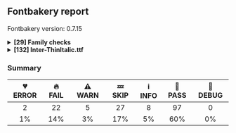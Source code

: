 ## Fontbakery report

Fontbakery version: 0.7.15

<details>
<summary><b>[29] Family checks</b></summary>
<details>
<summary>🔥 <b>FAIL:</b> Font designer field in METADATA.pb must not be 'unknown'.</summary>

* [com.google.fonts/check/metadata/unknown_designer](https://font-bakery.readthedocs.io/en/latest/fontbakery/profiles/googlefonts.html#com.google.fonts/check/metadata/unknown_designer)

* 🔥 **FAIL** Font designer field is 'UNKNOWN'. [code: unknown-designer]

</details>
<details>
<summary>🔥 <b>FAIL:</b> METADATA.pb: Font filenames match font.filename entries?</summary>

* [com.google.fonts/check/metadata/filenames](https://font-bakery.readthedocs.io/en/latest/fontbakery/profiles/googlefonts.html#com.google.fonts/check/metadata/filenames)

* 🔥 **FAIL** Filename "Inter-Thin.ttf" is listed on METADATA.pb but an actual font file with that name was not found. [code: file-not-found]
* 🔥 **FAIL** Filename "Inter-ExtraLight.ttf" is listed on METADATA.pb but an actual font file with that name was not found. [code: file-not-found]
* 🔥 **FAIL** Filename "Inter-ExtraLightItalic.ttf" is listed on METADATA.pb but an actual font file with that name was not found. [code: file-not-found]
* 🔥 **FAIL** Filename "Inter-Light.ttf" is listed on METADATA.pb but an actual font file with that name was not found. [code: file-not-found]
* 🔥 **FAIL** Filename "Inter-LightItalic.ttf" is listed on METADATA.pb but an actual font file with that name was not found. [code: file-not-found]
* 🔥 **FAIL** Filename "Inter-Regular.ttf" is listed on METADATA.pb but an actual font file with that name was not found. [code: file-not-found]
* 🔥 **FAIL** Filename "Inter-Italic.ttf" is listed on METADATA.pb but an actual font file with that name was not found. [code: file-not-found]
* 🔥 **FAIL** Filename "Inter-Medium.ttf" is listed on METADATA.pb but an actual font file with that name was not found. [code: file-not-found]
* 🔥 **FAIL** Filename "Inter-MediumItalic.ttf" is listed on METADATA.pb but an actual font file with that name was not found. [code: file-not-found]
* 🔥 **FAIL** Filename "Inter-SemiBold.ttf" is listed on METADATA.pb but an actual font file with that name was not found. [code: file-not-found]
* 🔥 **FAIL** Filename "Inter-SemiBoldItalic.ttf" is listed on METADATA.pb but an actual font file with that name was not found. [code: file-not-found]
* 🔥 **FAIL** Filename "Inter-Bold.ttf" is listed on METADATA.pb but an actual font file with that name was not found. [code: file-not-found]
* 🔥 **FAIL** Filename "Inter-BoldItalic.ttf" is listed on METADATA.pb but an actual font file with that name was not found. [code: file-not-found]
* 🔥 **FAIL** Filename "Inter-ExtraBold.ttf" is listed on METADATA.pb but an actual font file with that name was not found. [code: file-not-found]
* 🔥 **FAIL** Filename "Inter-ExtraBoldItalic.ttf" is listed on METADATA.pb but an actual font file with that name was not found. [code: file-not-found]
* 🔥 **FAIL** Filename "Inter-Black.ttf" is listed on METADATA.pb but an actual font file with that name was not found. [code: file-not-found]
* 🔥 **FAIL** Filename "Inter-BlackItalic.ttf" is listed on METADATA.pb but an actual font file with that name was not found. [code: file-not-found]

</details>
<details>
<summary>ℹ <b>INFO:</b> Do we have the latest version of FontBakery installed?</summary>

* [com.google.fonts/check/fontbakery_version](https://font-bakery.readthedocs.io/en/latest/fontbakery/profiles/universal.html#com.google.fonts/check/fontbakery_version)

* ℹ **INFO** fontbakery (0.7.15)  - Well designed Font QA tool, written in Python 3
  INSTALLED: 0.7.15 (latest)

* 🍞 **PASS** Font Bakery is up-to-date

</details>
<details>
<summary>🍞 <b>PASS:</b> Check METADATA.pb parse correctly.</summary>

* [com.google.fonts/check/metadata/parses](https://font-bakery.readthedocs.io/en/latest/fontbakery/profiles/googlefonts.html#com.google.fonts/check/metadata/parses)
<pre>--- Rationale ---

The purpose of this check is to ensure that the METADATA.pb file is not
malformed.


</pre>

* 🍞 **PASS** METADATA.pb parsed successfuly.

</details>
<details>
<summary>🍞 <b>PASS:</b> Multiple values in font designer field in METADATA.pb must be separated by commas.</summary>

* [com.google.fonts/check/metadata/designer_values](https://font-bakery.readthedocs.io/en/latest/fontbakery/profiles/googlefonts.html#com.google.fonts/check/metadata/designer_values)
<pre>--- Rationale ---

We must use commas instead of forward slashes because the server-side code at
the fonts.google.com directory will segment the string on the commas into a
list of names and display the first item in the list as the &quot;principal
designer&quot; while the remaining names are identified as &quot;contributors&quot;.

See eg https://fonts.google.com/specimen/Rubik


</pre>

* 🍞 **PASS** Looks good.

</details>
<details>
<summary>🍞 <b>PASS:</b> Does METADATA.pb copyright field contain broken links?</summary>

* [com.google.fonts/check/metadata/broken_links](https://font-bakery.readthedocs.io/en/latest/fontbakery/profiles/googlefonts.html#com.google.fonts/check/metadata/broken_links)

* 🍞 **PASS** All links in the METADATA.pb file look good!

</details>
<details>
<summary>🍞 <b>PASS:</b> Ensure METADATA.pb lists all font binaries.</summary>

* [com.google.fonts/check/metadata/undeclared_fonts](https://font-bakery.readthedocs.io/en/latest/fontbakery/profiles/googlefonts.html#com.google.fonts/check/metadata/undeclared_fonts)
<pre>--- Rationale ---

The set of font binaries available must match exactly those declared on the
METADATA.pb file.

Also, to avoid confusion, we expect that font files are not placed on
subdirectories.


</pre>

* 🍞 **PASS** OK

</details>
<details>
<summary>🍞 <b>PASS:</b> Check font has a license.</summary>

* [com.google.fonts/check/family/has_license](https://font-bakery.readthedocs.io/en/latest/fontbakery/profiles/googlefonts.html#com.google.fonts/check/family/has_license)

* 🍞 **PASS** Found license at './OFL.txt'

</details>
<details>
<summary>🍞 <b>PASS:</b> METADATA.pb: check if fonts field only has unique "full_name" values.</summary>

* [com.google.fonts/check/metadata/unique_full_name_values](https://font-bakery.readthedocs.io/en/latest/fontbakery/profiles/googlefonts.html#com.google.fonts/check/metadata/unique_full_name_values)

* 🍞 **PASS** METADATA.pb "fonts" field only has unique "full_name" values.

</details>
<details>
<summary>🍞 <b>PASS:</b> METADATA.pb: check if fonts field only contains unique style:weight pairs.</summary>

* [com.google.fonts/check/metadata/unique_weight_style_pairs](https://font-bakery.readthedocs.io/en/latest/fontbakery/profiles/googlefonts.html#com.google.fonts/check/metadata/unique_weight_style_pairs)

* 🍞 **PASS** METADATA.pb "fonts" field only has unique style:weight pairs.

</details>
<details>
<summary>🍞 <b>PASS:</b> METADATA.pb license is "APACHE2", "UFL" or "OFL"?</summary>

* [com.google.fonts/check/metadata/license](https://font-bakery.readthedocs.io/en/latest/fontbakery/profiles/googlefonts.html#com.google.fonts/check/metadata/license)

* 🍞 **PASS** Font license is declared in METADATA.pb as "OFL"

</details>
<details>
<summary>🍞 <b>PASS:</b> METADATA.pb should contain at least "menu" and "latin" subsets.</summary>

* [com.google.fonts/check/metadata/menu_and_latin](https://font-bakery.readthedocs.io/en/latest/fontbakery/profiles/googlefonts.html#com.google.fonts/check/metadata/menu_and_latin)

* 🍞 **PASS** METADATA.pb contains "menu" and "latin" subsets.

</details>
<details>
<summary>🍞 <b>PASS:</b> METADATA.pb subsets should be alphabetically ordered.</summary>

* [com.google.fonts/check/metadata/subsets_order](https://font-bakery.readthedocs.io/en/latest/fontbakery/profiles/googlefonts.html#com.google.fonts/check/metadata/subsets_order)

* 🍞 **PASS** METADATA.pb subsets are sorted in alphabetical order.

</details>
<details>
<summary>🍞 <b>PASS:</b> METADATA.pb: Copyright notice is the same in all fonts?</summary>

* [com.google.fonts/check/metadata/copyright](https://font-bakery.readthedocs.io/en/latest/fontbakery/profiles/googlefonts.html#com.google.fonts/check/metadata/copyright)

* 🍞 **PASS** Copyright is consistent across family

</details>
<details>
<summary>🍞 <b>PASS:</b> Check that METADATA.pb family values are all the same.</summary>

* [com.google.fonts/check/metadata/familyname](https://font-bakery.readthedocs.io/en/latest/fontbakery/profiles/googlefonts.html#com.google.fonts/check/metadata/familyname)

* 🍞 **PASS** METADATA.pb: Family name is the same in all metadata "fonts" items.

</details>
<details>
<summary>🍞 <b>PASS:</b> METADATA.pb: According Google Fonts standards, families should have a Regular style.</summary>

* [com.google.fonts/check/metadata/has_regular](https://font-bakery.readthedocs.io/en/latest/fontbakery/profiles/googlefonts.html#com.google.fonts/check/metadata/has_regular)

* 🍞 **PASS** Family has a Regular style.

</details>
<details>
<summary>🍞 <b>PASS:</b> METADATA.pb: Regular should be 400.</summary>

* [com.google.fonts/check/metadata/regular_is_400](https://font-bakery.readthedocs.io/en/latest/fontbakery/profiles/googlefonts.html#com.google.fonts/check/metadata/regular_is_400)

* 🍞 **PASS** Regular has weight = 400.

</details>
<details>
<summary>🍞 <b>PASS:</b> Does font file include unacceptable control character glyphs?</summary>

* [com.google.fonts/check/family/control_chars](https://font-bakery.readthedocs.io/en/latest/fontbakery/profiles/googlefonts.html#com.google.fonts/check/family/control_chars)
<pre>--- Rationale ---

Use of some unacceptable control characters in the U+0000 - U+001F range can
lead to rendering issues on some platforms.

Acceptable control characters are defined as .null (U+0000) and CR (U+000D) for
this test.


</pre>

* 🍞 **PASS** Unacceptable control characters were not identified.

</details>
<details>
<summary>🍞 <b>PASS:</b> Checking all files are in the same directory.</summary>

* [com.google.fonts/check/family/single_directory](https://font-bakery.readthedocs.io/en/latest/fontbakery/profiles/universal.html#com.google.fonts/check/family/single_directory)
<pre>--- Rationale ---

If the set of font files passed in the command line is not all in the same
directory, then we warn the user since the tool will interpret the set of files
as belonging to a single family (and it is unlikely that the user would store
the files from a single family spreaded in several separate directories).


</pre>

* 🍞 **PASS** All files are in the same directory.

</details>
<details>
<summary>🍞 <b>PASS:</b> Is the command `ftxvalidator` (Apple Font Tool Suite) available?</summary>

* [com.google.fonts/check/ftxvalidator_is_available](https://font-bakery.readthedocs.io/en/latest/fontbakery/profiles/universal.html#com.google.fonts/check/ftxvalidator_is_available)
<pre>--- Rationale ---

There&#x27;s no reasonable (and legal) way to run the command `ftxvalidator` of the
Apple Font Tool Suite on a non-macOS machine. I.e. on GNU+Linux or Windows etc.

If Font Bakery is not running on an OSX machine, the machine running Font
Bakery could access `ftxvalidator` on OSX, e.g. via ssh or a remote procedure
call (rpc).

There&#x27;s an ssh example implementation at:
https://github.com/googlefonts/fontbakery/blob/master/prebuilt/workarounds/ftxvalidator/ssh-implementation/ftxvalidator


</pre>

* 🍞 **PASS** ftxvalidator is available.

</details>
<details>
<summary>🍞 <b>PASS:</b> Each font in a family must have the same vertical metrics values.</summary>

* [com.google.fonts/check/family/vertical_metrics](https://font-bakery.readthedocs.io/en/latest/fontbakery/profiles/universal.html#com.google.fonts/check/family/vertical_metrics)
<pre>--- Rationale ---

We want all fonts within a family to have the same vertical metrics so their
line spacing is consistent across the family.


</pre>

* 🍞 **PASS** Vertical metrics are the same across the family

</details>
<details>
<summary>🍞 <b>PASS:</b> Fonts have equal unicode encodings?</summary>

* [com.google.fonts/check/family/equal_unicode_encodings](https://font-bakery.readthedocs.io/en/latest/fontbakery/profiles/cmap.html#com.google.fonts/check/family/equal_unicode_encodings)

* 🍞 **PASS** Fonts have equal unicode encodings.

</details>
<details>
<summary>🍞 <b>PASS:</b> Make sure all font files have the same version value.</summary>

* [com.google.fonts/check/family/equal_font_versions](https://font-bakery.readthedocs.io/en/latest/fontbakery/profiles/head.html#com.google.fonts/check/family/equal_font_versions)

* 🍞 **PASS** All font files have the same version.

</details>
<details>
<summary>🍞 <b>PASS:</b> Fonts have consistent PANOSE proportion?</summary>

* [com.google.fonts/check/family/panose_proportion](https://font-bakery.readthedocs.io/en/latest/fontbakery/profiles/os2.html#com.google.fonts/check/family/panose_proportion)

* 🍞 **PASS** Fonts have consistent PANOSE proportion.

</details>
<details>
<summary>🍞 <b>PASS:</b> Fonts have consistent PANOSE family type?</summary>

* [com.google.fonts/check/family/panose_familytype](https://font-bakery.readthedocs.io/en/latest/fontbakery/profiles/os2.html#com.google.fonts/check/family/panose_familytype)

* 🍞 **PASS** Fonts have consistent PANOSE family type.

</details>
<details>
<summary>🍞 <b>PASS:</b> Fonts have consistent underline thickness?</summary>

* [com.google.fonts/check/family/underline_thickness](https://font-bakery.readthedocs.io/en/latest/fontbakery/profiles/post.html#com.google.fonts/check/family/underline_thickness)
<pre>--- Rationale ---

Dave C Lemon (Adobe Type Team) recommends setting the underline thickness to be
consistent across the family.

If thicknesses are not family consistent, words set on the same line which have
different styles look strange.

See also:
https://twitter.com/typenerd1/status/690361887926697986


</pre>

* 🍞 **PASS** Fonts have consistent underline thickness.

</details>
<details>
<summary>🍞 <b>PASS:</b> Verify that each group of fonts with the same nameID 1 has maximum of 4 fonts</summary>

* [com.adobe.fonts/check/family/max_4_fonts_per_family_name](https://font-bakery.readthedocs.io/en/latest/fontbakery/profiles/name.html#com.adobe.fonts/check/family/max_4_fonts_per_family_name)
<pre>--- Rationale ---

Per the OpenType spec:
&#x27;The Font Family name ... should be shared among at most four fonts that differ
only in weight or style ...&#x27;


</pre>

* 🍞 **PASS** There were no more than 4 fonts per family name.

</details>
<details>
<summary>💤 <b>SKIP:</b> All tabular figures must have the same width across the RIBBI-family.</summary>

* [com.google.fonts/check/family/tnum_horizontal_metrics](https://font-bakery.readthedocs.io/en/latest/fontbakery/profiles/googlefonts.html#com.google.fonts/check/family/tnum_horizontal_metrics)
<pre>--- Rationale ---

Tabular figures need to have the same metrics in all styles in order to allow
tables to be set with proper typographic control, but to maintain the placement
of decimals and numeric columns between rows.

Here&#x27;s a good explanation of this:
https://www.typography.com/techniques/fonts-for-financials/#tabular-figs


</pre>

* 💤 **SKIP** Unfulfilled Conditions: RIBBI_ttFonts

</details>
<details>
<summary>💤 <b>SKIP:</b> Check that OS/2.fsSelection bold & italic settings are unique for each NameID1</summary>

* [com.adobe.fonts/check/family/bold_italic_unique_for_nameid1](https://font-bakery.readthedocs.io/en/latest/fontbakery/profiles/os2.html#com.adobe.fonts/check/family/bold_italic_unique_for_nameid1)
<pre>--- Rationale ---

Per the OpenType spec: name ID 1 &#x27;is used in combination with Font Subfamily
name (name ID 2), and should be shared among at most four fonts that differ
only in weight or style...

This four-way distinction should also be reflected in the OS/2.fsSelection
field, using bits 0 and 5.


</pre>

* 💤 **SKIP** Unfulfilled Conditions: RIBBI_ttFonts

</details>
<br>
</details>
<details>
<summary><b>[132] Inter-ThinItalic.ttf</b></summary>
<details>
<summary>💔 <b>ERROR:</b> Version number has increased since previous release on Google Fonts?</summary>

* [com.google.fonts/check/version_bump](https://font-bakery.readthedocs.io/en/latest/fontbakery/profiles/googlefonts.html#com.google.fonts/check/version_bump)

* 💔 **ERROR** The condition <FontBakeryCondition:github_gfonts_ttFont> had an error: BadCertificateSetupException: You probably installed official Mac python from python.org but forgot to also install the certificates. There is a note in the installer Readme about that. Check the Python folder in the Applications directory, you should find a shell script to install the certificates.

</details>
<details>
<summary>💔 <b>ERROR:</b> Checking with ftxvalidator.</summary>

* [com.google.fonts/check/ftxvalidator](https://font-bakery.readthedocs.io/en/latest/fontbakery/profiles/universal.html#com.google.fonts/check/ftxvalidator)

* 💔 **ERROR** ftxvalidator returned an error code. Output follows:

objc[72450]: Objective-C garbage collection is no longer supported.



</details>
<details>
<summary>🔥 <b>FAIL:</b> Check `Google Fonts Latin Core` glyph coverage.</summary>

* [com.google.fonts/check/glyph_coverage](https://font-bakery.readthedocs.io/en/latest/fontbakery/profiles/googlefonts.html#com.google.fonts/check/glyph_coverage)
<pre>--- Rationale ---

Google Fonts expects that fonts in its collection support at least the minimal
set of characters defined in the `GF-latin-core` glyph-set.


</pre>

* 🔥 **FAIL** Missing required codepoints: 0x2215 (DIVISION SLASH) [code: missing-codepoints]

</details>
<details>
<summary>🔥 <b>FAIL:</b> Check copyright namerecords match license file.</summary>

* [com.google.fonts/check/name/license](https://font-bakery.readthedocs.io/en/latest/fontbakery/profiles/googlefonts.html#com.google.fonts/check/name/license)

* 🔥 **FAIL** License file OFL.txt exists but NameID 13 (LICENSE DESCRIPTION) value on platform 3 (WINDOWS) is not specified for that. Value was: "OFL 1.1 (SIL Open Font License, Version 1.1)" Must be changed to "This Font Software is licensed under the SIL Open Font License, Version 1.1. This license is available with a FAQ at: http://scripts.sil.org/OFL" [code: wrong]

</details>
<details>
<summary>🔥 <b>FAIL:</b> License URL matches License text on name table?</summary>

* [com.google.fonts/check/name/license_url](https://font-bakery.readthedocs.io/en/latest/fontbakery/profiles/googlefonts.html#com.google.fonts/check/name/license_url)

* 🔥 **FAIL** A known license URL must be provided in the NameID 14 (LICENSE INFO URL) entry. Currently accepted licenses are Apache: 'http://www.apache.org/licenses/LICENSE-2.0' or Open Font License: 'http://scripts.sil.org/OFL'
For a small set of legacy families the Ubuntu Font License 'https://www.ubuntu.com/legal/terms-and-policies/font-licence' may be acceptable as well.
When in doubt, please choose OFL for new font projects. [code: no-license-found]

</details>
<details>
<summary>🔥 <b>FAIL:</b> METADATA.pb font.filename and font.post_script_name fields have equivalent values?</summary>

* [com.google.fonts/check/metadata/match_filename_postscript](https://font-bakery.readthedocs.io/en/latest/fontbakery/profiles/googlefonts.html#com.google.fonts/check/metadata/match_filename_postscript)

* 🔥 **FAIL** METADATA.pb font filename = "Inter-ThinItalic.ttf" does not match post_script_name="Inter-ThinItalicBETA". [code: mismatch]

</details>
<details>
<summary>🔥 <b>FAIL:</b> METADATA.pb font.post_script_name field contains font name in right format?</summary>

* [com.google.fonts/check/metadata/valid_post_script_name_values](https://font-bakery.readthedocs.io/en/latest/fontbakery/profiles/googlefonts.html#com.google.fonts/check/metadata/valid_post_script_name_values)

* 🔥 **FAIL** METADATA.pb postScriptName ("Inter-ThinItalicBETA") does not match correct font name format ("Inter ThinBETA"). [code: mismatch]

</details>
<details>
<summary>🔥 <b>FAIL:</b> Copyright notices match canonical pattern in METADATA.pb</summary>

* [com.google.fonts/check/metadata/valid_copyright](https://font-bakery.readthedocs.io/en/latest/fontbakery/profiles/googlefonts.html#com.google.fonts/check/metadata/valid_copyright)

* 🔥 **FAIL** METADATA.pb: Copyright notices should match a pattern similar to:
 "Copyright 2019 The Familyname Project Authors (git url)"
But instead we have got:
"Copyright 2019 The Inter project authors" [code: bad-notice-format]

</details>
<details>
<summary>🔥 <b>FAIL:</b> Copyright notices match canonical pattern in fonts</summary>

* [com.google.fonts/check/font_copyright](https://font-bakery.readthedocs.io/en/latest/fontbakery/profiles/googlefonts.html#com.google.fonts/check/font_copyright)

* 🔥 **FAIL** Name Table entry: Copyright notices should match a pattern similar to: "Copyright 2019 The Familyname Project Authors (git url)"
But instead we have got:
"Copyright 2019 The Inter project authors" [code: bad-notice-format]

</details>
<details>
<summary>🔥 <b>FAIL:</b> METADATA.pb font.style "italic" matches font internals?</summary>

* [com.google.fonts/check/metadata/italic_style](https://font-bakery.readthedocs.io/en/latest/fontbakery/profiles/googlefonts.html#com.google.fonts/check/metadata/italic_style)

* 🔥 **FAIL** Font macStyle Italic bit is set but nameID 4 ("Inter ThinItalicBETA") is not ended with "Italic". [code: bad-fullfont-name]

</details>
<details>
<summary>🔥 <b>FAIL:</b> Checking OS/2 usWeightClass matches weight specified at METADATA.pb.</summary>

* [com.google.fonts/check/metadata/os2_weightclass](https://font-bakery.readthedocs.io/en/latest/fontbakery/profiles/googlefonts.html#com.google.fonts/check/metadata/os2_weightclass)

* 🔥 **FAIL** OS/2 usWeightClass (100:"bad Google Fonts API weight value") does not match weight specified at METADATA.pb (100:"Thin"). [code: mismatch]

</details>
<details>
<summary>🔥 <b>FAIL:</b> METADATA.pb weight matches postScriptName.</summary>

* [com.google.fonts/check/metadata/match_weight_postscript](https://font-bakery.readthedocs.io/en/latest/fontbakery/profiles/googlefonts.html#com.google.fonts/check/metadata/match_weight_postscript)

* 🔥 **FAIL** METADATA.pb: Mismatch between postScriptName ("Inter-ThinItalicBETA") and weight value (100). The name must be ended with "Thin" or "ThinItalic".

</details>
<details>
<summary>🔥 <b>FAIL:</b> Stricter unitsPerEm criteria for Google Fonts. </summary>

* [com.google.fonts/check/unitsperem_strict](https://font-bakery.readthedocs.io/en/latest/fontbakery/profiles/googlefonts.html#com.google.fonts/check/unitsperem_strict)
<pre>--- Rationale ---

Even though the OpenType spec allows unitsPerEm to be any value between 16 and
16384, the Google Fonts project aims at a narrower set of reasonable values.

The spec suggests usage of powers of two in order to get some performance
improvements on legacy renderers, so those values are acceptable.

But value of 500 or 1000 are also acceptable, with the added benefit that it
makes upm math easier for designers, while the performance hit of not using a
power of two is most likely negligible nowadays.

Another acceptable value is 2000. Since TT outlines are all integers (no
floats), then instances in a VF suffer rounding compromises, and therefore a
1000 UPM is to small because it forces too many such compromises.

Therefore 2000 is a good &#x27;new VF standard&#x27;, because 2000 is a simple 2x
conversion from existing fonts drawn on a 1000 UPM, and anyone who knows what
10 units can do for 1000 UPM will know what 20 units does too.

Additionally, values above 2048 would result in filesize increases with not
much added benefit.


</pre>

* 🔥 **FAIL** Font em size (unitsPerEm) is 2816. If possible, please consider using 1000 or even 2000 (which is ideal for Variable Fonts). The acceptable values for unitsPerEm, though, are: [16, 32, 64, 128, 256, 500, 512, 1000, 1024, 2000, 2048]. [code: bad-value]

</details>
<details>
<summary>🔥 <b>FAIL:</b> Check name table: FONT_FAMILY_NAME entries.</summary>

* [com.google.fonts/check/name/familyname](https://font-bakery.readthedocs.io/en/latest/fontbakery/profiles/googlefonts.html#com.google.fonts/check/name/familyname)
<pre>--- Rationale ---

Checks that the family name infered from the font filename matches the string
at nameID 1 (NAMEID_FONT_FAMILY_NAME) if it conforms to RIBBI and otherwise
checks that nameID 1 is the family name + the style name.


</pre>

* 🔥 **FAIL** Entry [FONT_FAMILY_NAME(1):WINDOWS(3)] on the "name" table: Expected "Inter Thin" but got "Inter ThinBETA". [code: mismatch]

</details>
<details>
<summary>🔥 <b>FAIL:</b> Check name table: FULL_FONT_NAME entries.</summary>

* [com.google.fonts/check/name/fullfontname](https://font-bakery.readthedocs.io/en/latest/fontbakery/profiles/googlefonts.html#com.google.fonts/check/name/fullfontname)

* 🔥 **FAIL** Entry [FULL_FONT_NAME(4):WINDOWS(3)] on the "name" table: Expected "Inter Thin Italic"  but got "Inter ThinItalicBETA". [code: bad-entry]

</details>
<details>
<summary>🔥 <b>FAIL:</b> Check name table: POSTSCRIPT_NAME entries.</summary>

* [com.google.fonts/check/name/postscriptname](https://font-bakery.readthedocs.io/en/latest/fontbakery/profiles/googlefonts.html#com.google.fonts/check/name/postscriptname)

* 🔥 **FAIL** Entry [POSTSCRIPT_NAME(6):WINDOWS(3)] on the "name" table: Expected "Inter-ThinItalic" but got "Inter-ThinItalicBETA". [code: bad-entry]

</details>
<details>
<summary>🔥 <b>FAIL:</b> Check name table: TYPOGRAPHIC_SUBFAMILY_NAME entries.</summary>

* [com.google.fonts/check/name/typographicsubfamilyname](https://font-bakery.readthedocs.io/en/latest/fontbakery/profiles/googlefonts.html#com.google.fonts/check/name/typographicsubfamilyname)

* 🔥 **FAIL** TYPOGRAPHIC_SUBFAMILY_NAME for Win "ThinItalicBETA" is incorrect. It must be "Thin Italic". [code: bad-typo-win]

</details>
<details>
<summary>🔥 <b>FAIL:</b> Are there caret positions declared for every ligature?</summary>

* [com.google.fonts/check/ligature_carets](https://font-bakery.readthedocs.io/en/latest/fontbakery/profiles/googlefonts.html#com.google.fonts/check/ligature_carets)
<pre>--- Rationale ---

All ligatures in a font must have corresponding caret (text cursor) positions
defined in the GDEF table, otherwhise, users may experience issues with caret
rendering.


</pre>

* 🔥 **FAIL** Failed to lookup ligatures. This font file seems to be malformed. For more info, read: https://github.com/googlefonts/fontbakery/issues/1596 [code: malformed]

</details>
<details>
<summary>🔥 <b>FAIL:</b> Is there kerning info for non-ligated sequences?</summary>

* [com.google.fonts/check/kerning_for_non_ligated_sequences](https://font-bakery.readthedocs.io/en/latest/fontbakery/profiles/googlefonts.html#com.google.fonts/check/kerning_for_non_ligated_sequences)
<pre>--- Rationale ---

Fonts with ligatures should have kerning on the corresponding non-ligated
sequences for text where ligatures aren&#x27;t used (eg
https://github.com/impallari/Raleway/issues/14).


</pre>

* 🔥 **FAIL** Failed to lookup ligatures. This font file seems to be malformed. For more info, read: https://github.com/googlefonts/fontbakery/issues/1596 [code: malformed]

</details>
<details>
<summary>🔥 <b>FAIL:</b> Directory name in GFonts repo structure must match NameID 1 of the regular.</summary>

* [com.google.fonts/check/repo/dirname_matches_nameid_1](https://font-bakery.readthedocs.io/en/latest/fontbakery/profiles/googlefonts.html#com.google.fonts/check/repo/dirname_matches_nameid_1)

* 🔥 **FAIL** The font seems to lack a regular. [code: lacks-regular]

</details>
<details>
<summary>🔥 <b>FAIL:</b> Checking OS/2 usWinAscent & usWinDescent.</summary>

* [com.google.fonts/check/family/win_ascent_and_descent](https://font-bakery.readthedocs.io/en/latest/fontbakery/profiles/universal.html#com.google.fonts/check/family/win_ascent_and_descent)
<pre>--- Rationale ---

A font&#x27;s winAscent and winDescent values should be greater than the head
table&#x27;s yMax, abs(yMin) values. If they are less than these values, clipping
can occur on Windows platforms
(https://github.com/RedHatBrand/Overpass/issues/33).

If the font includes tall/deep writing systems such as Arabic or Devanagari,
the winAscent and winDescent can be greater than the yMax and abs(yMin) to
accommodate vowel marks.

When the win Metrics are significantly greater than the upm, the linespacing
can appear too loose. To counteract this, enabling the OS/2 fsSelection bit 7
(Use_Typo_Metrics), will force Windows to use the OS/2 typo values instead.
This means the font developer can control the linespacing with the typo values,
whilst avoiding clipping by setting the win values to values greater than the
yMax and abs(yMin).


</pre>

* 🔥 **FAIL** OS/2.usWinAscent value should be equal or greater than 3028, but got 2728 instead [code: ascent]
* 🔥 **FAIL** OS/2.usWinDescent value should be equal or greater than 900, but got 680 instead [code: descent]

</details>
<details>
<summary>🔥 <b>FAIL:</b> Does full font name begin with the font family name?</summary>

* [com.google.fonts/check/name/match_familyname_fullfont](https://font-bakery.readthedocs.io/en/latest/fontbakery/profiles/name.html#com.google.fonts/check/name/match_familyname_fullfont)

* 🔥 **FAIL** On the 'name' table, the full font name (NameID 4 - FULL_FONT_NAME: 'Inter ThinBETA') does not begin with font family name (NameID 1 - FONT_FAMILY_NAME: 'Inter ThinItalicBETA') [code: does-not]

</details>
<details>
<summary>⚠ <b>WARN:</b> Checking OS/2 usWeightClass.</summary>

* [com.google.fonts/check/usweightclass](https://font-bakery.readthedocs.io/en/latest/fontbakery/profiles/googlefonts.html#com.google.fonts/check/usweightclass)

* ⚠ **WARN** Thin Italic:100 is OK on TTFs, but OTF files with those values will cause bluring on Windows. GlyphsApp users must set an Instance Custom Parameter for the Thin and ExtraLight styles to 250 and 275, so that if OTFs are exported then it will not blur on Windows. [code: blur-on-windows]

</details>
<details>
<summary>⚠ <b>WARN:</b> METADATA.pb: Fontfamily is listed on Google Fonts API?</summary>

* [com.google.fonts/check/metadata/listed_on_gfonts](https://font-bakery.readthedocs.io/en/latest/fontbakery/profiles/googlefonts.html#com.google.fonts/check/metadata/listed_on_gfonts)

* ⚠ **WARN** Family not found via Google Fonts API. [code: not-found]

</details>
<details>
<summary>⚠ <b>WARN:</b> Check if each glyph has the recommended amount of contours.</summary>

* [com.google.fonts/check/contour_count](https://font-bakery.readthedocs.io/en/latest/fontbakery/profiles/googlefonts.html#com.google.fonts/check/contour_count)
<pre>--- Rationale ---

Visually QAing thousands of glyphs by hand is tiring. Most glyphs can only be
constructured in a handful of ways. This means a glyph&#x27;s contour count will
only differ slightly amongst different fonts, e.g a &#x27;g&#x27; could either be 2 or 3
contours, depending on whether its double story or single story.

However, a quotedbl should have 2 contours, unless the font belongs to a
display family.

This check currently does not cover variable fonts because there&#x27;s plenty of
alternative ways of constructing glyphs with multiple outlines for each feature
in a VarFont. The expected contour count data for this check is currently
optimized for the typical construction of glyphs in static fonts.


</pre>

* ⚠ **WARN** This check inspects the glyph outlines and detects the total number of contours in each of them. The expected values are infered from the typical ammounts of contours observed in a large collection of reference font families. The divergences listed below may simply indicate a significantly different design on some of your glyphs. On the other hand, some of these may flag actual bugs in the font such as glyphs mapped to an incorrect codepoint. Please consider reviewing the design and codepoint assignment of these to make sure they are correct.

The following glyphs do not have the recommended number of contours:

Glyph name: uni00D0	Contours detected: 3	Expected: 2
Glyph name: uni0105	Contours detected: 3	Expected: 2
Glyph name: uni0110	Contours detected: 3	Expected: 2
Glyph name: uni0111	Contours detected: 3	Expected: 2
Glyph name: uni0119	Contours detected: 3	Expected: 2
Glyph name: uni0127	Contours detected: 2	Expected: 1
Glyph name: uni0153	Contours detected: 4	Expected: 3
Glyph name: uni0166	Contours detected: 2	Expected: 1
Glyph name: uni0172	Contours detected: 2	Expected: 1
Glyph name: uni0173	Contours detected: 2	Expected: 1
Glyph name: uni0180	Contours detected: 3	Expected: 2
Glyph name: uni0189	Contours detected: 3	Expected: 2
Glyph name: uni0197	Contours detected: 2	Expected: 1
Glyph name: uni019A	Contours detected: 2	Expected: 1
Glyph name: uni01B5	Contours detected: 2	Expected: 1
Glyph name: uni01B6	Contours detected: 2	Expected: 1
Glyph name: uni01BB	Contours detected: 2	Expected: 1
Glyph name: uni01C2	Contours detected: 3	Expected: 1
Glyph name: uni01E5	Contours detected: 3	Expected: 2
Glyph name: uni01EA	Contours detected: 3	Expected: 2
Glyph name: uni01EB	Contours detected: 3	Expected: 2
Glyph name: uni01EC	Contours detected: 4	Expected: 3
Glyph name: uni01ED	Contours detected: 4	Expected: 3
Glyph name: uni2211	Contours detected: 2	Expected: 1
Glyph name: uni0228	Contours detected: 2	Expected: 1
Glyph name: uni0229	Contours detected: 3	Expected: 2
Glyph name: uni023D	Contours detected: 2	Expected: 1
Glyph name: uni0243	Contours detected: 4	Expected: 3
Glyph name: uni0249	Contours detected: 3	Expected: 2
Glyph name: uni024D	Contours detected: 2	Expected: 1
Glyph name: uni204B	Contours detected: 1	Expected: 2
Glyph name: uni03B2	Contours detected: 3	Expected: 2
Glyph name: uni042E	Contours detected: 4	Expected: 2
Glyph name: uni0446	Contours detected: 2	Expected: 1
Glyph name: uni045B	Contours detected: 2	Expected: 1
Glyph name: uni0462	Contours detected: 3	Expected: 2
Glyph name: uni047D	Contours detected: 4	Expected: 3
Glyph name: uni048C	Contours detected: 3	Expected: 2
Glyph name: uni0492	Contours detected: 2	Expected: 1
Glyph name: uni0493	Contours detected: 2	Expected: 1
Glyph name: uni0494	Contours detected: 2	Expected: 1
Glyph name: uni04A6	Contours detected: 2	Expected: 1
Glyph name: uni04B0	Contours detected: 2	Expected: 1
Glyph name: uni04B1	Contours detected: 2	Expected: 1
Glyph name: uni04FE	Contours detected: 2	Expected: 1
Glyph name: uni04FF	Contours detected: 2	Expected: 1
Glyph name: uni052F	Contours detected: 2	Expected: 1
Glyph name: uni0248	Contours detected: 2	Expected: 1
Glyph name: uni20AD	Contours detected: 4	Expected: 1
Glyph name: uni1D4D	Contours detected: 2	Expected: 3
Glyph name: uni1E08	Contours detected: 3	Expected: 2
Glyph name: uni1E09	Contours detected: 3	Expected: 2
Glyph name: uni1E1C	Contours detected: 3	Expected: 2
Glyph name: uni1E1D	Contours detected: 4	Expected: 3
Glyph name: uni04B0	Contours detected: 2	Expected: 1
Glyph name: uni20AD	Contours detected: 4	Expected: 1
Glyph name: uni0462	Contours detected: 3	Expected: 2
Glyph name: uni01B5	Contours detected: 2	Expected: 1
Glyph name: uni024D	Contours detected: 2	Expected: 1
Glyph name: uni04FF	Contours detected: 2	Expected: 1
Glyph name: uni01C2	Contours detected: 3	Expected: 1
Glyph name: uni04B1	Contours detected: 2	Expected: 1
Glyph name: uni048C	Contours detected: 3	Expected: 2
Glyph name: uni052F	Contours detected: 2	Expected: 1
Glyph name: uni1E08	Contours detected: 3	Expected: 2
Glyph name: uni019A	Contours detected: 2	Expected: 1
Glyph name: uni0249	Contours detected: 3	Expected: 2
Glyph name: uni047D	Contours detected: 4	Expected: 3
Glyph name: uni04FE	Contours detected: 2	Expected: 1
Glyph name: uni01EC	Contours detected: 4	Expected: 3
Glyph name: uni0180	Contours detected: 3	Expected: 2
Glyph name: uni0494	Contours detected: 2	Expected: 1
Glyph name: uni0446	Contours detected: 2	Expected: 1
Glyph name: uni0228	Contours detected: 2	Expected: 1
Glyph name: uni01BB	Contours detected: 2	Expected: 1
Glyph name: uni01E5	Contours detected: 3	Expected: 2
Glyph name: uni204B	Contours detected: 1	Expected: 2
Glyph name: uni0493	Contours detected: 2	Expected: 1
Glyph name: uni04A6	Contours detected: 2	Expected: 1
Glyph name: uni01B6	Contours detected: 2	Expected: 1
Glyph name: uni0189	Contours detected: 3	Expected: 2
Glyph name: uni1E1D	Contours detected: 4	Expected: 3
Glyph name: uni0197	Contours detected: 2	Expected: 1
Glyph name: uni01ED	Contours detected: 4	Expected: 3
Glyph name: uni0492	Contours detected: 2	Expected: 1
Glyph name: uni045B	Contours detected: 2	Expected: 1
Glyph name: uni0248	Contours detected: 2	Expected: 1
Glyph name: uni0229	Contours detected: 3	Expected: 2
Glyph name: uni023D	Contours detected: 2	Expected: 1
Glyph name: uni1E09	Contours detected: 3	Expected: 2
Glyph name: uni1E1C	Contours detected: 3	Expected: 2
Glyph name: uni0243	Contours detected: 4	Expected: 3
Glyph name: uni042E	Contours detected: 4	Expected: 2 [code: contour-count]

</details>
<details>
<summary>⚠ <b>WARN:</b> Checking unitsPerEm value is reasonable.</summary>

* [com.google.fonts/check/unitsperem](https://font-bakery.readthedocs.io/en/latest/fontbakery/profiles/head.html#com.google.fonts/check/unitsperem)
<pre>--- Rationale ---

According to the OpenType spec:

The value of unitsPerEm at the head table must be a value between 16 and 16384.
Any value in this range is valid.

In fonts that have TrueType outlines, a power of 2 is recommended as this
allows performance optimizations in some rasterizers.

But 1000 is a commonly used value. And 2000 may become increasingly more common
on Variable Fonts.


</pre>

* ⚠ **WARN** In order to optimize performance on some legacy renderers, the value of unitsPerEm at the head table should idealy be a power of between 16 to 16384. And values of 1000 and 2000 are also common and may be just fine as well. But we got 2816 instead. [code: suboptimal]

</details>
<details>
<summary>⚠ <b>WARN:</b> Check for points out of bounds.</summary>

* [com.google.fonts/check/points_out_of_bounds](https://font-bakery.readthedocs.io/en/latest/fontbakery/profiles/glyf.html#com.google.fonts/check/points_out_of_bounds)

* ⚠ **WARN** The following glyphs have coordinates which are out of bounds:
	* ('uni025C', 1311.6941, 1331.0)
	* ('uni2E18', 4, -157) and ('uni01B8', -50.80289999999991, 61.0)

This happens a lot when points are not extremes, which is usually bad. However, fixing this alert by adding points on extremes may do more harm than good, especially with italics, calligraphic-script, handwriting, rounded and other fonts. So it is common to ignore this message. [code: points-out-of-bounds]

</details>
<details>
<summary>💤 <b>SKIP:</b> Does DESCRIPTION file mention when a family is available as variable font?</summary>

* [com.google.fonts/check/description/variable_font](https://font-bakery.readthedocs.io/en/latest/fontbakery/profiles/googlefonts.html#com.google.fonts/check/description/variable_font)
<pre>--- Rationale ---

Families with variable fonts do not always mention that in their descriptions.
Therefore, this check ensures that a standard boilerplate sentence is present
in the DESCRIPTION.en_us.html files for all those families which are available
as variable fonts.


</pre>

* 💤 **SKIP** Unfulfilled Conditions: is_variable_font

</details>
<details>
<summary>💤 <b>SKIP:</b> Font has ttfautohint params?</summary>

* [com.google.fonts/check/has_ttfautohint_params](https://font-bakery.readthedocs.io/en/latest/fontbakery/profiles/googlefonts.html#com.google.fonts/check/has_ttfautohint_params)

* 💤 **SKIP** Font appears to our heuristic as not hinted using ttfautohint. [code: not-hinted]

</details>
<details>
<summary>💤 <b>SKIP:</b> METADATA.pb font.style "normal" matches font internals?</summary>

* [com.google.fonts/check/metadata/normal_style](https://font-bakery.readthedocs.io/en/latest/fontbakery/profiles/googlefonts.html#com.google.fonts/check/metadata/normal_style)

* 💤 **SKIP** This check only applies to normal fonts.

</details>
<details>
<summary>💤 <b>SKIP:</b> Glyphs are similiar to Google Fonts version?</summary>

* [com.google.fonts/check/production_glyphs_similarity](https://font-bakery.readthedocs.io/en/latest/fontbakery/profiles/googlefonts.html#com.google.fonts/check/production_glyphs_similarity)

* 💤 **SKIP** Unfulfilled Conditions: api_gfonts_ttFont

</details>
<details>
<summary>💤 <b>SKIP:</b> Check a static ttf can be generated from a variable font.</summary>

* [com.google.fonts/check/varfont/generate_static](https://font-bakery.readthedocs.io/en/latest/fontbakery/profiles/googlefonts.html#com.google.fonts/check/varfont/generate_static)
<pre>--- Rationale ---

Google Fonts may serve static fonts which have been generated from variable
fonts. This test will attempt to generate a static ttf using fontTool&#x27;s varLib
mutator.

The target font will be the mean of each axis e.g:

**VF font axes**

- min weight, max weight = 400, 800
- min width, max width = 50, 100

**Target Instance**

- weight = 600
- width = 75


</pre>

* 💤 **SKIP** Unfulfilled Conditions: is_variable_font

</details>
<details>
<summary>💤 <b>SKIP:</b> Check that variable fonts have an HVAR table.</summary>

* [com.google.fonts/check/varfont/has_HVAR](https://font-bakery.readthedocs.io/en/latest/fontbakery/profiles/googlefonts.html#com.google.fonts/check/varfont/has_HVAR)
<pre>--- Rationale ---

Not having a HVAR table can lead to costly text-layout operations on some
platforms, which we want to avoid.

So, all variable fonts on the Google Fonts collection should have an HVAR with
valid values.

More info on the HVAR table can be found at:
https://docs.microsoft.com/en-us/typography/opentype/spec/otvaroverview#variation-data-tables-and-miscellaneous-requirements


</pre>

* 💤 **SKIP** Unfulfilled Conditions: is_variable_font

</details>
<details>
<summary>💤 <b>SKIP:</b> All name entries referenced by fvar instances exist on the name table?</summary>

* [com.google.fonts/check/fvar_name_entries](https://font-bakery.readthedocs.io/en/latest/fontbakery/profiles/googlefonts.html#com.google.fonts/check/fvar_name_entries)
<pre>--- Rationale ---

The purpose of this check is to make sure that all name entries referenced by
variable font instances do exist in the name table.


</pre>

* 💤 **SKIP** Unfulfilled Conditions: is_variable_font

</details>
<details>
<summary>💤 <b>SKIP:</b> A variable font must have named instances.</summary>

* [com.google.fonts/check/varfont_has_instances](https://font-bakery.readthedocs.io/en/latest/fontbakery/profiles/googlefonts.html#com.google.fonts/check/varfont_has_instances)
<pre>--- Rationale ---

Named instances must be present in all variable fonts in order not to frustrate
the users&#x27; typical expectations of a traditional static font workflow.


</pre>

* 💤 **SKIP** Unfulfilled Conditions: is_variable_font

</details>
<details>
<summary>💤 <b>SKIP:</b> Variable font weight coordinates must be multiples of 100.</summary>

* [com.google.fonts/check/varfont_weight_instances](https://font-bakery.readthedocs.io/en/latest/fontbakery/profiles/googlefonts.html#com.google.fonts/check/varfont_weight_instances)
<pre>--- Rationale ---

The named instances on the weight axis of a variable font must have coordinates
that are multiples of 100 on the design space.


</pre>

* 💤 **SKIP** Unfulfilled Conditions: is_variable_font

</details>
<details>
<summary>💤 <b>SKIP:</b> Check if the vertical metrics of a family are similar to the same family hosted on Google Fonts.</summary>

* [com.google.fonts/check/vertical_metrics_regressions](https://font-bakery.readthedocs.io/en/latest/fontbakery/profiles/googlefonts.html#com.google.fonts/check/vertical_metrics_regressions)
<pre>--- Rationale ---

If the family already exists on Google Fonts, we need to ensure that the
checked family&#x27;s vertical metrics are similar. This check will test the
following schema which was outlined in Fontbakery issue #1162 [1]:

- The family should visually have the same vertical metrics as the
  Regular style hosted on Google Fonts.
- If the family on Google Fonts has differing hhea and typo metrics,
  the family being checked should use the typo metrics for both the
  hhea and typo entries.
- If the family on Google Fonts has use typo metrics not enabled and the
  family being checked has it enabled, the hhea and typo metrics
  should use the family on Google Fonts winAscent and winDescent values.
- If the upms differ, the values must be scaled so the visual appearance
  is the same.

[1] https://github.com/googlefonts/fontbakery/issues/1162


</pre>

* 💤 **SKIP** Unfulfilled Conditions: remote_styles

</details>
<details>
<summary>💤 <b>SKIP:</b> Check variable font instances have correct coordinate values</summary>

* [com.google.fonts/check/varfont_instance_coordinates](https://font-bakery.readthedocs.io/en/latest/fontbakery/profiles/googlefonts.html#com.google.fonts/check/varfont_instance_coordinates)

* 💤 **SKIP** Unfulfilled Conditions: is_variable_font

</details>
<details>
<summary>💤 <b>SKIP:</b> Check variable font instances have correct names</summary>

* [com.google.fonts/check/varfont_instance_names](https://font-bakery.readthedocs.io/en/latest/fontbakery/profiles/googlefonts.html#com.google.fonts/check/varfont_instance_names)

* 💤 **SKIP** Unfulfilled Conditions: is_variable_font

</details>
<details>
<summary>💤 <b>SKIP:</b> Is the CFF subr/gsubr call depth > 10?</summary>

* [com.adobe.fonts/check/cff_call_depth](https://font-bakery.readthedocs.io/en/latest/fontbakery/profiles/cff.html#com.adobe.fonts/check/cff_call_depth)
<pre>--- Rationale ---

Per &quot;The Type 2 Charstring Format, Technical Note #5177&quot;, the &quot;Subr nesting,
stack limit&quot; is 10.


</pre>

* 💤 **SKIP** Unfulfilled Conditions: is_cff

</details>
<details>
<summary>💤 <b>SKIP:</b> Is the CFF2 subr/gsubr call depth > 10?</summary>

* [com.adobe.fonts/check/cff2_call_depth](https://font-bakery.readthedocs.io/en/latest/fontbakery/profiles/cff.html#com.adobe.fonts/check/cff2_call_depth)
<pre>--- Rationale ---

Per &quot;The CFF2 CharString Format&quot;, the &quot;Subr nesting, stack limit&quot; is 10.


</pre>

* 💤 **SKIP** Unfulfilled Conditions: is_cff2

</details>
<details>
<summary>💤 <b>SKIP:</b> CFF table FontName must match name table ID 6 (PostScript name).</summary>

* [com.adobe.fonts/check/name/postscript_vs_cff](https://font-bakery.readthedocs.io/en/latest/fontbakery/profiles/name.html#com.adobe.fonts/check/name/postscript_vs_cff)
<pre>--- Rationale ---

The PostScript name entries in the font&#x27;s &#x27;name&#x27; table should match the
FontName string in the &#x27;CFF &#x27; table.

The &#x27;CFF &#x27; table has a lot of information that is duplicated in other tables.
This information should be consistent across tables, because there&#x27;s no
guarantee which table an app will get the data from.


</pre>

* 💤 **SKIP** Unfulfilled Conditions: is_cff

</details>
<details>
<summary>💤 <b>SKIP:</b> Monospace font has hhea.advanceWidthMax equal to each glyph's advanceWidth?</summary>

* [com.google.fonts/check/monospace_max_advancewidth](https://font-bakery.readthedocs.io/en/latest/fontbakery/profiles/hhea.html#com.google.fonts/check/monospace_max_advancewidth)

* 💤 **SKIP** Font is not monospaced.

</details>
<details>
<summary>💤 <b>SKIP:</b> The variable font 'wght' (Weight) axis coordinate must be 400 on the 'Regular' instance.</summary>

* [com.google.fonts/check/varfont/regular_wght_coord](https://font-bakery.readthedocs.io/en/latest/fontbakery/profiles/fvar.html#com.google.fonts/check/varfont/regular_wght_coord)
<pre>--- Rationale ---

According to the Open-Type spec&#x27;s registered design-variation tag &#x27;wght&#x27;
available at
https://docs.microsoft.com/en-gb/typography/opentype/spec/dvaraxistag_wght

If a variable font has a &#x27;wght&#x27; (Weight) axis, then the coordinate of its
&#x27;Regular&#x27; instance is required to be 400.


</pre>

* 💤 **SKIP** Unfulfilled Conditions: is_variable_font, regular_wght_coord

</details>
<details>
<summary>💤 <b>SKIP:</b> The variable font 'wdth' (Width) axis coordinate must be 100 on the 'Regular' instance.</summary>

* [com.google.fonts/check/varfont/regular_wdth_coord](https://font-bakery.readthedocs.io/en/latest/fontbakery/profiles/fvar.html#com.google.fonts/check/varfont/regular_wdth_coord)
<pre>--- Rationale ---

According to the Open-Type spec&#x27;s registered design-variation tag &#x27;wdth&#x27;
available at
https://docs.microsoft.com/en-gb/typography/opentype/spec/dvaraxistag_wdth

If a variable font has a &#x27;wdth&#x27; (Width) axis, then the coordinate of its
&#x27;Regular&#x27; instance is required to be 100.


</pre>

* 💤 **SKIP** Unfulfilled Conditions: is_variable_font, regular_wdth_coord

</details>
<details>
<summary>💤 <b>SKIP:</b> The variable font 'slnt' (Slant) axis coordinate must be zero on the 'Regular' instance.</summary>

* [com.google.fonts/check/varfont/regular_slnt_coord](https://font-bakery.readthedocs.io/en/latest/fontbakery/profiles/fvar.html#com.google.fonts/check/varfont/regular_slnt_coord)
<pre>--- Rationale ---

According to the Open-Type spec&#x27;s registered design-variation tag &#x27;slnt&#x27;
available at
https://docs.microsoft.com/en-gb/typography/opentype/spec/dvaraxistag_slnt

If a variable font has a &#x27;slnt&#x27; (Slant) axis, then the coordinate of its
&#x27;Regular&#x27; instance is required to be zero.


</pre>

* 💤 **SKIP** Unfulfilled Conditions: is_variable_font, regular_slnt_coord

</details>
<details>
<summary>💤 <b>SKIP:</b> The variable font 'ital' (Italic) axis coordinate must be zero on the 'Regular' instance.</summary>

* [com.google.fonts/check/varfont/regular_ital_coord](https://font-bakery.readthedocs.io/en/latest/fontbakery/profiles/fvar.html#com.google.fonts/check/varfont/regular_ital_coord)
<pre>--- Rationale ---

According to the Open-Type spec&#x27;s registered design-variation tag &#x27;ital&#x27;
available at
https://docs.microsoft.com/en-gb/typography/opentype/spec/dvaraxistag_ital

If a variable font has a &#x27;ital&#x27; (Italic) axis, then the coordinate of its
&#x27;Regular&#x27; instance is required to be zero.


</pre>

* 💤 **SKIP** Unfulfilled Conditions: is_variable_font, regular_ital_coord

</details>
<details>
<summary>💤 <b>SKIP:</b> The variable font 'opsz' (Optical Size) axis coordinate should be between 9 and 13 on the 'Regular' instance.</summary>

* [com.google.fonts/check/varfont/regular_opsz_coord](https://font-bakery.readthedocs.io/en/latest/fontbakery/profiles/fvar.html#com.google.fonts/check/varfont/regular_opsz_coord)
<pre>--- Rationale ---

According to the Open-Type spec&#x27;s registered design-variation tag &#x27;opsz&#x27;
available at
https://docs.microsoft.com/en-gb/typography/opentype/spec/dvaraxistag_opsz

If a variable font has a &#x27;opsz&#x27; (Optical Size) axis, then the coordinate of its
&#x27;Regular&#x27; instance is recommended to be a value in the range 9 to 13.


</pre>

* 💤 **SKIP** Unfulfilled Conditions: is_variable_font, regular_opsz_coord

</details>
<details>
<summary>💤 <b>SKIP:</b> The variable font 'wght' (Weight) axis coordinate must be 700 on the 'Bold' instance.</summary>

* [com.google.fonts/check/varfont/bold_wght_coord](https://font-bakery.readthedocs.io/en/latest/fontbakery/profiles/fvar.html#com.google.fonts/check/varfont/bold_wght_coord)
<pre>--- Rationale ---

The Open-Type spec&#x27;s registered design-variation tag &#x27;wght&#x27; available at
https://docs.microsoft.com/en-gb/typography/opentype/spec/dvaraxistag_wght does
not specify a required value for the &#x27;Bold&#x27; instance of a variable font.

But Dave Crossland suggested that we should enforce a required value of 700 in
this case.


</pre>

* 💤 **SKIP** Unfulfilled Conditions: is_variable_font, bold_wght_coord

</details>
<details>
<summary>💤 <b>SKIP:</b> The variable font 'wght' (Weight) axis coordinate must be within spec range of 1 to 1000 on all instances.</summary>

* [com.google.fonts/check/varfont/wght_valid_range](https://font-bakery.readthedocs.io/en/latest/fontbakery/profiles/fvar.html#com.google.fonts/check/varfont/wght_valid_range)
<pre>--- Rationale ---

According to the Open-Type spec&#x27;s registered design-variation tag &#x27;wght&#x27;
available at
https://docs.microsoft.com/en-gb/typography/opentype/spec/dvaraxistag_wght

On the &#x27;wght&#x27; (Weight) axis, the valid coordinate range is 1-1000.


</pre>

* 💤 **SKIP** Unfulfilled Conditions: is_variable_font

</details>
<details>
<summary>💤 <b>SKIP:</b> The variable font 'wdth' (Weight) axis coordinate must be within spec range of 1 to 1000 on all instances.</summary>

* [com.google.fonts/check/varfont/wdth_valid_range](https://font-bakery.readthedocs.io/en/latest/fontbakery/profiles/fvar.html#com.google.fonts/check/varfont/wdth_valid_range)
<pre>--- Rationale ---

According to the Open-Type spec&#x27;s registered design-variation tag &#x27;wdth&#x27;
available at
https://docs.microsoft.com/en-gb/typography/opentype/spec/dvaraxistag_wdth

On the &#x27;wdth&#x27; (Width) axis, the valid coordinate range is 1-1000


</pre>

* 💤 **SKIP** Unfulfilled Conditions: is_variable_font

</details>
<details>
<summary>💤 <b>SKIP:</b> The variable font 'slnt' (Slant) axis coordinate specifies positive values in its range? </summary>

* [com.google.fonts/check/varfont/slnt_range](https://font-bakery.readthedocs.io/en/latest/fontbakery/profiles/fvar.html#com.google.fonts/check/varfont/slnt_range)
<pre>--- Rationale ---

The OpenType spec says at
https://docs.microsoft.com/en-us/typography/opentype/spec/dvaraxistag_slnt
that:

[...] the scale for the Slant axis is interpreted as the angle of slant in
counter-clockwise degrees from upright. This means that a typical,
right-leaning oblique design will have a negative slant value. This matches the
scale used for the italicAngle field in the post table.


</pre>

* 💤 **SKIP** Unfulfilled Conditions: is_variable_font, slnt_axis

</details>
<details>
<summary>ℹ <b>INFO:</b> Does DESCRIPTION file contain a upstream Git repo URL?</summary>

* [com.google.fonts/check/description/git_url](https://font-bakery.readthedocs.io/en/latest/fontbakery/profiles/googlefonts.html#com.google.fonts/check/description/git_url)
<pre>--- Rationale ---

The contents of the DESCRIPTION.en-us.html file are displayed on the Google
Fonts website in the about section of each font family specimen page.

Since all of the Google Fonts collection is composed of libre-licensed fonts,
this check enforces a policy that there must be a hypertext link in that page
directing users to the repository where the font project files are made
available.

Such hosting is typically done on sites like Github, Gitlab, GNU Savannah or
any other git-based version control service.


</pre>

* ℹ **INFO** Found a git repo URL: https://github.com/rsms/inter/ [code: url-found]
* 🍞 **PASS** Looks great!

</details>
<details>
<summary>ℹ <b>INFO:</b> Show hinting filesize impact.</summary>

* [com.google.fonts/check/hinting_impact](https://font-bakery.readthedocs.io/en/latest/fontbakery/profiles/googlefonts.html#com.google.fonts/check/hinting_impact)
<pre>--- Rationale ---

This check is merely informative, displaying and useful comparison of filesizes
after ttfautohint usage versus unhinted font files.


</pre>

* ℹ **INFO** Hinting filesize impact:

|  | Inter-ThinItalic.ttf |
|:--- | ---:|
| Dehinted Size | 307.2kb |
| Hinted Size | 379.0kb |
| Increase | 71.8kb |
| Change   | 23.4 % |
 [code: size-impact]

</details>
<details>
<summary>ℹ <b>INFO:</b> Font has old ttfautohint applied?</summary>

* [com.google.fonts/check/old_ttfautohint](https://font-bakery.readthedocs.io/en/latest/fontbakery/profiles/googlefonts.html#com.google.fonts/check/old_ttfautohint)
<pre>--- Rationale ---

This check finds which version of ttfautohint was used, by inspecting name
table entries and then finds which version of ttfautohint is currently
installed in the system.


</pre>

* ℹ **INFO** Could not detect which version of ttfautohint was used in this font. It is typically specified as a comment in the font version entries of the 'name' table. Such font version strings are currently: ['Version 3.012;git-'] [code: version-not-detected]

</details>
<details>
<summary>ℹ <b>INFO:</b> EPAR table present in font?</summary>

* [com.google.fonts/check/epar](https://font-bakery.readthedocs.io/en/latest/fontbakery/profiles/googlefonts.html#com.google.fonts/check/epar)
<pre>--- Rationale ---

The EPAR table is/was a way of expressing common licensing permissions and
restrictions in metadata; while almost nothing supported it, Dave Crossland
wonders that adding it to everything in Google Fonts could help make it more
popular.

More info is available at:
https://davelab6.github.io/epar/


</pre>

* ℹ **INFO** EPAR table not present in font. To learn more see https://github.com/googlefonts/fontbakery/issues/818 [code: lacks-EPAR]

</details>
<details>
<summary>ℹ <b>INFO:</b> Is the Grid-fitting and Scan-conversion Procedure ('gasp') table set to optimize rendering?</summary>

* [com.google.fonts/check/gasp](https://font-bakery.readthedocs.io/en/latest/fontbakery/profiles/googlefonts.html#com.google.fonts/check/gasp)
<pre>--- Rationale ---

Traditionally version 0 &#x27;gasp&#x27; tables were set so that font sizes below 8 ppem
had no grid fitting but did have antialiasing. From 9-16 ppem, just grid
fitting. And fonts above 17ppem had both antialiasing and grid fitting toggled
on. The use of accelerated graphics cards and higher resolution screens make
this approach obsolete. Microsoft&#x27;s DirectWrite pushed this even further with
much improved rendering built into the OS and apps.

In this scenario it makes sense to simply toggle all 4 flags ON for all font
sizes.


</pre>

* ℹ **INFO** These are the ppm ranges declared on the gasp table:

PPM <= 65535:
	flag = 0x0F
	- Use grid-fitting
	- Use grayscale rendering
	- Use gridfitting with ClearType symmetric smoothing
	- Use smoothing along multiple axes with ClearType®
 [code: ranges]
* 🍞 **PASS** The 'gasp' table is correctly set, with one gaspRange:value of 0xFFFF:0x0F.

</details>
<details>
<summary>ℹ <b>INFO:</b> Check for font-v versioning.</summary>

* [com.google.fonts/check/fontv](https://font-bakery.readthedocs.io/en/latest/fontbakery/profiles/googlefonts.html#com.google.fonts/check/fontv)
<pre>--- Rationale ---

The git sha1 tagging and dev/release features of Source Foundry `font-v` tool
are awesome and we would love to consider upstreaming the approach into
fontmake someday. For now we only emit a WARN if a given font does not yet
follow the experimental versioning style, but at some point we may start
enforcing it.


</pre>

* ℹ **INFO** Version string is: "Version 3.012;git-"
The version string must ideally include a git commit hash and either a "dev" or a "release" suffix such as in the example below:
"Version 1.3; git-0d08353-release" [code: bad-format]

</details>
<details>
<summary>ℹ <b>INFO:</b> Font contains all required tables?</summary>

* [com.google.fonts/check/required_tables](https://font-bakery.readthedocs.io/en/latest/fontbakery/profiles/universal.html#com.google.fonts/check/required_tables)
<pre>--- Rationale ---

Depending on the typeface and coverage of a font, certain tables are
recommended for optimum quality. For example, the performance of a non-linear
font is improved if the VDMX, LTSH, and hdmx tables are present. Non-monospaced
Latin fonts should have a kern table. A gasp table is necessary if a designer
wants to influence the sizes at which grayscaling is used under Windows. A DSIG
table containing a digital signature helps ensure the integrity of the font
file. Etc.


</pre>

* ℹ **INFO** This font contains the following optional tables [cvt , loca, GSUB, GPOS, gasp, prep, fpgm, DSIG]
* 🍞 **PASS** Font contains all required tables.

</details>
<details>
<summary>🍞 <b>PASS:</b> Checking file is named canonically.</summary>

* [com.google.fonts/check/canonical_filename](https://font-bakery.readthedocs.io/en/latest/fontbakery/profiles/googlefonts.html#com.google.fonts/check/canonical_filename)
<pre>--- Rationale ---

A font&#x27;s filename must be composed in the following manner:
&lt;familyname&gt;-&lt;stylename&gt;.ttf

- Nunito-Regular.ttf,
- Oswald-BoldItalic.ttf

Variable fonts must list the axis tags in alphabetical order in square brackets
and separated by commas:

- Roboto[wdth,wght].ttf
- Familyname-Italic[wght].ttf


</pre>

* 🍞 **PASS** Inter-ThinItalic.ttf is named canonically.

</details>
<details>
<summary>🍞 <b>PASS:</b> Does DESCRIPTION file contain broken links?</summary>

* [com.google.fonts/check/description/broken_links](https://font-bakery.readthedocs.io/en/latest/fontbakery/profiles/googlefonts.html#com.google.fonts/check/description/broken_links)
<pre>--- Rationale ---

The snippet of HTML in the DESCRIPTION.en_us.html file is added to the font
family webpage on the Google Fonts website. For that reason, all hyperlinks in
it must be properly working. 


</pre>

* 🍞 **PASS** All links in the DESCRIPTION file look good!

</details>
<details>
<summary>🍞 <b>PASS:</b> Is this a proper HTML snippet?</summary>

* [com.google.fonts/check/description/valid_html](https://font-bakery.readthedocs.io/en/latest/fontbakery/profiles/googlefonts.html#com.google.fonts/check/description/valid_html)
<pre>--- Rationale ---

When packaging families for being pushed to the `google/fonts` git repo, if
there is no DESCRIPTION.en_us.html file, some older versions of the
`add_font.py` tool insert a dummy description file which contains invalid html.

This file needs to either be replaced with an existing description file or
edited by hand.


</pre>

* 🍞 **PASS** DESCRIPTION.en_us.html is a propper HTML file.

</details>
<details>
<summary>🍞 <b>PASS:</b> DESCRIPTION.en_us.html must have more than 200 bytes.</summary>

* [com.google.fonts/check/description/min_length](https://font-bakery.readthedocs.io/en/latest/fontbakery/profiles/googlefonts.html#com.google.fonts/check/description/min_length)

* 🍞 **PASS** DESCRIPTION.en_us.html is larger than 200 bytes.

</details>
<details>
<summary>🍞 <b>PASS:</b> DESCRIPTION.en_us.html must have less than 1000 bytes.</summary>

* [com.google.fonts/check/description/max_length](https://font-bakery.readthedocs.io/en/latest/fontbakery/profiles/googlefonts.html#com.google.fonts/check/description/max_length)

* 🍞 **PASS** DESCRIPTION.en_us.html is smaller than 1000 bytes.

</details>
<details>
<summary>🍞 <b>PASS:</b> Checking OS/2 fsType does not impose restrictions.</summary>

* [com.google.fonts/check/fstype](https://font-bakery.readthedocs.io/en/latest/fontbakery/profiles/googlefonts.html#com.google.fonts/check/fstype)
<pre>--- Rationale ---

The fsType in the OS/2 table is a legacy DRM-related field. Fonts in the Google
Fonts collection must have it set to zero (also known as &quot;Installable
Embedding&quot;). This setting indicates that the fonts can be embedded in documents
and permanently installed by applications on remote systems.

More detailed info is available at:
https://docs.microsoft.com/en-us/typography/opentype/spec/os2#fstype


</pre>

* 🍞 **PASS** OS/2 fsType is properly set to zero.

</details>
<details>
<summary>🍞 <b>PASS:</b> Checking OS/2 achVendID.</summary>

* [com.google.fonts/check/vendor_id](https://font-bakery.readthedocs.io/en/latest/fontbakery/profiles/googlefonts.html#com.google.fonts/check/vendor_id)

* 🍞 **PASS** OS/2 VendorID 'RSMS' looks good!

</details>
<details>
<summary>🍞 <b>PASS:</b> Substitute copyright, registered and trademark symbols in name table entries.</summary>

* [com.google.fonts/check/name/unwanted_chars](https://font-bakery.readthedocs.io/en/latest/fontbakery/profiles/googlefonts.html#com.google.fonts/check/name/unwanted_chars)

* 🍞 **PASS** No need to substitute copyright, registered and trademark symbols in name table entries of this font.

</details>
<details>
<summary>🍞 <b>PASS:</b> Description strings in the name table must not exceed 200 characters.</summary>

* [com.google.fonts/check/name/description_max_length](https://font-bakery.readthedocs.io/en/latest/fontbakery/profiles/googlefonts.html#com.google.fonts/check/name/description_max_length)
<pre>--- Rationale ---

An old FontLab version had a bug which caused it to store copyright notices in
nameID 10 entries.

In order to detect those and distinguish them from actual legitimate usage of
this name table entry, we expect that such strings do not exceed a reasonable
length of 200 chars.

Longer strings are likely instances of the FontLab bug.


</pre>

* 🍞 **PASS** All description name records have reasonably small lengths.

</details>
<details>
<summary>🍞 <b>PASS:</b> Version format is correct in 'name' table?</summary>

* [com.google.fonts/check/name/version_format](https://font-bakery.readthedocs.io/en/latest/fontbakery/profiles/googlefonts.html#com.google.fonts/check/name/version_format)

* 🍞 **PASS** Version format in NAME table entries is correct.

</details>
<details>
<summary>🍞 <b>PASS:</b> Make sure family name does not begin with a digit.</summary>

* [com.google.fonts/check/name/familyname_first_char](https://font-bakery.readthedocs.io/en/latest/fontbakery/profiles/googlefonts.html#com.google.fonts/check/name/familyname_first_char)
<pre>--- Rationale ---

Font family names which start with a numeral are often not discoverable in
Windows applications.


</pre>

* 🍞 **PASS** Font family name first character is not a digit.

</details>
<details>
<summary>🍞 <b>PASS:</b> Are there non-ASCII characters in ASCII-only NAME table entries?</summary>

* [com.google.fonts/check/name/ascii_only_entries](https://font-bakery.readthedocs.io/en/latest/fontbakery/profiles/googlefonts.html#com.google.fonts/check/name/ascii_only_entries)
<pre>--- Rationale ---

The OpenType spec requires ASCII for the POSTSCRIPT_NAME (nameID 6).

For COPYRIGHT_NOTICE (nameID 0) ASCII is required because that string should be
the same in CFF fonts which also have this requirement in the OpenType spec.

Note:
A common place where we find non-ASCII strings is on name table entries with
NameID &gt; 18, which are expressly for localising the ASCII-only IDs into Hindi /
Arabic / etc.


</pre>

* 🍞 **PASS** None of the ASCII-only NAME table entries contain non-ASCII characteres.

</details>
<details>
<summary>🍞 <b>PASS:</b> Checks METADATA.pb font.name field matches family name declared on the name table.</summary>

* [com.google.fonts/check/metadata/nameid/family_name](https://font-bakery.readthedocs.io/en/latest/fontbakery/profiles/googlefonts.html#com.google.fonts/check/metadata/nameid/family_name)

* 🍞 **PASS** Family name "Inter" is identical in METADATA.pb and on the TTF file.

</details>
<details>
<summary>🍞 <b>PASS:</b> Checks METADATA.pb font.post_script_name matches postscript name declared on the name table.</summary>

* [com.google.fonts/check/metadata/nameid/post_script_name](https://font-bakery.readthedocs.io/en/latest/fontbakery/profiles/googlefonts.html#com.google.fonts/check/metadata/nameid/post_script_name)

* 🍞 **PASS** Postscript name "Inter-ThinItalicBETA" is identical in METADATA.pb and on the TTF file.

</details>
<details>
<summary>🍞 <b>PASS:</b> METADATA.pb font.full_name value matches fullname declared on the name table?</summary>

* [com.google.fonts/check/metadata/nameid/full_name](https://font-bakery.readthedocs.io/en/latest/fontbakery/profiles/googlefonts.html#com.google.fonts/check/metadata/nameid/full_name)

* 🍞 **PASS** Font fullname "Inter ThinItalicBETA" is identical in METADATA.pb and on the TTF file.

</details>
<details>
<summary>🍞 <b>PASS:</b> METADATA.pb font.name value should be same as the family name declared on the name table.</summary>

* [com.google.fonts/check/metadata/nameid/font_name](https://font-bakery.readthedocs.io/en/latest/fontbakery/profiles/googlefonts.html#com.google.fonts/check/metadata/nameid/font_name)

* 🍞 **PASS** OK: Family name "Inter" is identical in METADATA.pb and on the TTF file.

</details>
<details>
<summary>🍞 <b>PASS:</b> METADATA.pb font.full_name and font.post_script_name fields have equivalent values ?</summary>

* [com.google.fonts/check/metadata/match_fullname_postscript](https://font-bakery.readthedocs.io/en/latest/fontbakery/profiles/googlefonts.html#com.google.fonts/check/metadata/match_fullname_postscript)

* 🍞 **PASS** METADATA.pb font fields "full_name" and "post_script_name" have equivalent values.

</details>
<details>
<summary>🍞 <b>PASS:</b> METADATA.pb font.name field contains font name in right format?</summary>

* [com.google.fonts/check/metadata/valid_name_values](https://font-bakery.readthedocs.io/en/latest/fontbakery/profiles/googlefonts.html#com.google.fonts/check/metadata/valid_name_values)

* 🍞 **PASS** METADATA.pb font.name field contains font name in right format.

</details>
<details>
<summary>🍞 <b>PASS:</b> METADATA.pb font.full_name field contains font name in right format?</summary>

* [com.google.fonts/check/metadata/valid_full_name_values](https://font-bakery.readthedocs.io/en/latest/fontbakery/profiles/googlefonts.html#com.google.fonts/check/metadata/valid_full_name_values)

* 🍞 **PASS** METADATA.pb font.full_name field contains font name in right format. ("Inter" in "Inter ThinItalicBETA")

</details>
<details>
<summary>🍞 <b>PASS:</b> METADATA.pb font.filename field contains font name in right format?</summary>

* [com.google.fonts/check/metadata/valid_filename_values](https://font-bakery.readthedocs.io/en/latest/fontbakery/profiles/googlefonts.html#com.google.fonts/check/metadata/valid_filename_values)

* 🍞 **PASS** METADATA.pb filename field contains font name in right format.

</details>
<details>
<summary>🍞 <b>PASS:</b> Copyright notice on METADATA.pb should not contain 'Reserved Font Name'.</summary>

* [com.google.fonts/check/metadata/reserved_font_name](https://font-bakery.readthedocs.io/en/latest/fontbakery/profiles/googlefonts.html#com.google.fonts/check/metadata/reserved_font_name)

* 🍞 **PASS** METADATA.pb copyright field does not contain "Reserved Font Name".

</details>
<details>
<summary>🍞 <b>PASS:</b> METADATA.pb: Copyright notice shouldn't exceed 500 chars.</summary>

* [com.google.fonts/check/metadata/copyright_max_length](https://font-bakery.readthedocs.io/en/latest/fontbakery/profiles/googlefonts.html#com.google.fonts/check/metadata/copyright_max_length)

* 🍞 **PASS** Copyright notice string is shorter than 500 chars.

</details>
<details>
<summary>🍞 <b>PASS:</b> METADATA.pb font.name and font.full_name fields match the values declared on the name table?</summary>

* [com.google.fonts/check/metadata/nameid/family_and_full_names](https://font-bakery.readthedocs.io/en/latest/fontbakery/profiles/googlefonts.html#com.google.fonts/check/metadata/nameid/family_and_full_names)

* 🍞 **PASS** METADATA.pb familyname and fullName fields match corresponding name table entries.

</details>
<details>
<summary>🍞 <b>PASS:</b> METADATA.pb: Check if fontname is not camel cased.</summary>

* [com.google.fonts/check/metadata/fontname_not_camel_cased](https://font-bakery.readthedocs.io/en/latest/fontbakery/profiles/googlefonts.html#com.google.fonts/check/metadata/fontname_not_camel_cased)

* 🍞 **PASS** Font name is not camel-cased.

</details>
<details>
<summary>🍞 <b>PASS:</b> METADATA.pb: Check font name is the same as family name.</summary>

* [com.google.fonts/check/metadata/match_name_familyname](https://font-bakery.readthedocs.io/en/latest/fontbakery/profiles/googlefonts.html#com.google.fonts/check/metadata/match_name_familyname)

* 🍞 **PASS** Font name is the same as family name.

</details>
<details>
<summary>🍞 <b>PASS:</b> METADATA.pb: Check that font weight has a canonical value.</summary>

* [com.google.fonts/check/metadata/canonical_weight_value](https://font-bakery.readthedocs.io/en/latest/fontbakery/profiles/googlefonts.html#com.google.fonts/check/metadata/canonical_weight_value)

* 🍞 **PASS** Font weight has a canonical value.

</details>
<details>
<summary>🍞 <b>PASS:</b> METADATA.pb: Font styles are named canonically?</summary>

* [com.google.fonts/check/metadata/canonical_style_names](https://font-bakery.readthedocs.io/en/latest/fontbakery/profiles/googlefonts.html#com.google.fonts/check/metadata/canonical_style_names)

* 🍞 **PASS** Font styles are named canonically.

</details>
<details>
<summary>🍞 <b>PASS:</b> Checking OS/2 fsSelection value.</summary>

* [com.google.fonts/check/fsselection](https://font-bakery.readthedocs.io/en/latest/fontbakery/profiles/googlefonts.html#com.google.fonts/check/fsselection)

* 🍞 **PASS** OS/2 fsSelection REGULAR bit is properly set.
* 🍞 **PASS** OS/2 fsSelection ITALIC bit is properly set.
* 🍞 **PASS** OS/2 fsSelection BOLD bit is properly set.

</details>
<details>
<summary>🍞 <b>PASS:</b> Checking post.italicAngle value.</summary>

* [com.google.fonts/check/italic_angle](https://font-bakery.readthedocs.io/en/latest/fontbakery/profiles/googlefonts.html#com.google.fonts/check/italic_angle)
<pre>--- Rationale ---

The &#x27;post&#x27; table italicAngle property should be a reasonable amount, likely not
more than -20°, never more than -30°, and never greater than 0°. Note that in
the OpenType specification, the value is negative for a lean rightwards.

https://docs.microsoft.com/en-us/typography/opentype/spec/post


</pre>

* 🍞 **PASS** Value of post.italicAngle is -9.4 with style="ThinItalic".

</details>
<details>
<summary>🍞 <b>PASS:</b> Checking head.macStyle value.</summary>

* [com.google.fonts/check/mac_style](https://font-bakery.readthedocs.io/en/latest/fontbakery/profiles/googlefonts.html#com.google.fonts/check/mac_style)
<pre>--- Rationale ---

The values of the flags on the macStyle entry on the &#x27;head&#x27; OpenType table that
describe whether a font is bold and/or italic must be coherent with the actual
style of the font as inferred by its filename.


</pre>

* 🍞 **PASS** head macStyle ITALIC bit is properly set.
* 🍞 **PASS** head macStyle BOLD bit is properly set.

</details>
<details>
<summary>🍞 <b>PASS:</b> Copyright field for this font on METADATA.pb matches all copyright notice entries on the name table ?</summary>

* [com.google.fonts/check/metadata/nameid/copyright](https://font-bakery.readthedocs.io/en/latest/fontbakery/profiles/googlefonts.html#com.google.fonts/check/metadata/nameid/copyright)

* 🍞 **PASS** Copyright field for this font on METADATA.pb matches copyright notice entries on the name table.

</details>
<details>
<summary>🍞 <b>PASS:</b> Font has all mandatory 'name' table entries?</summary>

* [com.google.fonts/check/name/mandatory_entries](https://font-bakery.readthedocs.io/en/latest/fontbakery/profiles/googlefonts.html#com.google.fonts/check/name/mandatory_entries)

* 🍞 **PASS** Font contains values for all mandatory name table entries.

</details>
<details>
<summary>🍞 <b>PASS:</b> Check name table: FONT_SUBFAMILY_NAME entries.</summary>

* [com.google.fonts/check/name/subfamilyname](https://font-bakery.readthedocs.io/en/latest/fontbakery/profiles/googlefonts.html#com.google.fonts/check/name/subfamilyname)

* 🍞 **PASS** FONT_SUBFAMILY_NAME entries are all good.

</details>
<details>
<summary>🍞 <b>PASS:</b> Check name table: TYPOGRAPHIC_FAMILY_NAME entries.</summary>

* [com.google.fonts/check/name/typographicfamilyname](https://font-bakery.readthedocs.io/en/latest/fontbakery/profiles/googlefonts.html#com.google.fonts/check/name/typographicfamilyname)

* 🍞 **PASS** TYPOGRAPHIC_FAMILY_NAME entries are all good.

</details>
<details>
<summary>🍞 <b>PASS:</b> Length of copyright notice must not exceed 500 characters.</summary>

* [com.google.fonts/check/name/copyright_length](https://font-bakery.readthedocs.io/en/latest/fontbakery/profiles/googlefonts.html#com.google.fonts/check/name/copyright_length)
<pre>--- Rationale ---

This is an arbitrary max length for the copyright notice field of the name
table. We simply don&#x27;t want such notices to be too long. Typically such notices
are actually much shorter than this with a length of roughly 70 or 80
characters.


</pre>

* 🍞 **PASS** All copyright notice name entries on the 'name' table are shorter than 500 characters.

</details>
<details>
<summary>🍞 <b>PASS:</b> Familyname must be unique according to namecheck.fontdata.com</summary>

* [com.google.fonts/check/fontdata_namecheck](https://font-bakery.readthedocs.io/en/latest/fontbakery/profiles/googlefonts.html#com.google.fonts/check/fontdata_namecheck)
<pre>--- Rationale ---

We need to check names are not already used, and today the best place to check
that is http://namecheck.fontdata.com


</pre>

* 🍞 **PASS** Font familyname seems to be unique.

</details>
<details>
<summary>🍞 <b>PASS:</b> Font enables smart dropout control in "prep" table instructions?</summary>

* [com.google.fonts/check/smart_dropout](https://font-bakery.readthedocs.io/en/latest/fontbakery/profiles/googlefonts.html#com.google.fonts/check/smart_dropout)
<pre>--- Rationale ---

This setup is meant to ensure consistent rendering quality for fonts across all
devices (with different rendering/hinting capabilities).

Below is the snippet of instructions we expect to see in the fonts:
B8 01 FF    PUSHW 0x01FF
85          SCANCTRL (unconditinally turn on
                      dropout control mode)
B0 04       PUSHB 0x04
8D          SCANTYPE (enable smart dropout control)

&quot;Smart dropout control&quot; means activating rules 1, 2 and 5:
Rule 1: If a pixel&#x27;s center falls within the glyph outline,
        that pixel is turned on.
Rule 2: If a contour falls exactly on a pixel&#x27;s center,
        that pixel is turned on.
Rule 5: If a scan line between two adjacent pixel centers
        (either vertical or horizontal) is intersected
        by both an on-Transition contour and an off-Transition
        contour and neither of the pixels was already turned on
        by rules 1 and 2, turn on the pixel which is closer to
        the midpoint between the on-Transition contour and
        off-Transition contour. This is &quot;Smart&quot; dropout control.

For more detailed info (such as other rules not enabled in this snippet),
please refer to the TrueType Instruction Set documentation.


</pre>

* 🍞 **PASS** 'prep' table contains instructions enabling smart dropout control.

</details>
<details>
<summary>🍞 <b>PASS:</b> There must not be VTT Talk sources in the font.</summary>

* [com.google.fonts/check/vttclean](https://font-bakery.readthedocs.io/en/latest/fontbakery/profiles/googlefonts.html#com.google.fonts/check/vttclean)
<pre>--- Rationale ---

The goal here is to reduce filesizes and improve pageloading when dealing with
webfonts.

The VTT Talk sources are not necessary at runtime and endup being just dead
weight when left embedded in the font binaries. The sources should be kept on
the project files but stripped out when building release binaries.


</pre>

* 🍞 **PASS** There are no tables with VTT Talk sources embedded in the font.

</details>
<details>
<summary>🍞 <b>PASS:</b> Are there unwanted Apple tables?</summary>

* [com.google.fonts/check/aat](https://font-bakery.readthedocs.io/en/latest/fontbakery/profiles/googlefonts.html#com.google.fonts/check/aat)
<pre>--- Rationale ---

Apple&#x27;s TrueType reference manual [1] describes SFNT tables not in the
Microsoft OpenType specification [2] and these can sometimes sneak into final
release files, but Google Fonts should only have OpenType tables.

[1] https://developer.apple.com/fonts/TrueType-Reference-Manual/RM06/Chap6.html
[2] https://docs.microsoft.com/en-us/typography/opentype/spec/


</pre>

* 🍞 **PASS** There are no unwanted AAT tables.

</details>
<details>
<summary>🍞 <b>PASS:</b> PPEM must be an integer on hinted fonts.</summary>

* [com.google.fonts/check/integer_ppem_if_hinted](https://font-bakery.readthedocs.io/en/latest/fontbakery/profiles/googlefonts.html#com.google.fonts/check/integer_ppem_if_hinted)
<pre>--- Rationale ---

Hinted fonts must have head table flag bit 3 set.

Per https://docs.microsoft.com/en-us/typography/opentype/spec/head, bit 3 of
Head::flags decides whether PPEM should be rounded. This bit should always be
set for hinted fonts.

Note:
Bit 3 = Force ppem to integer values for all internal scaler math;
        May use fractional ppem sizes if this bit is clear;


</pre>

* 🍞 **PASS** OK

</details>
<details>
<summary>🍞 <b>PASS:</b> Combined length of family and style must not exceed 27 characters.</summary>

* [com.google.fonts/check/name/family_and_style_max_length](https://font-bakery.readthedocs.io/en/latest/fontbakery/profiles/googlefonts.html#com.google.fonts/check/name/family_and_style_max_length)
<pre>--- Rationale ---

According to a GlyphsApp tutorial [1], in order to make sure all versions of
Windows recognize it as a valid font file, we must make sure that the
concatenated length of the familyname (NameID.FONT_FAMILY_NAME) and style
(NameID.FONT_SUBFAMILY_NAME) strings in the name table do not exceed 20
characters.

After discussing the problem in more detail at `FontBakery issue #2179 [2] we
decided that allowing up to 27 chars would still be on the safe side, though.

[1]
https://glyphsapp.com/tutorials/multiple-masters-part-3-setting-up-instances
[2] https://github.com/googlefonts/fontbakery/issues/2179


</pre>

* 🍞 **PASS** All name entries are good.

</details>
<details>
<summary>🍞 <b>PASS:</b> Name table records must not have trailing spaces.</summary>

* [com.google.fonts/check/name/trailing_spaces](https://font-bakery.readthedocs.io/en/latest/fontbakery/profiles/universal.html#com.google.fonts/check/name/trailing_spaces)

* 🍞 **PASS** No trailing spaces on name table entries.

</details>
<details>
<summary>🍞 <b>PASS:</b> Checking OS/2 Metrics match hhea Metrics.</summary>

* [com.google.fonts/check/os2_metrics_match_hhea](https://font-bakery.readthedocs.io/en/latest/fontbakery/profiles/universal.html#com.google.fonts/check/os2_metrics_match_hhea)
<pre>--- Rationale ---

When OS/2 and hhea vertical metrics match, the same linespacing results on
macOS, GNU+Linux and Windows. Unfortunately as of 2018, Google Fonts has
released many fonts with vertical metrics that don&#x27;t match in this way. When we
fix this issue in these existing families, we will create a visible change in
line/paragraph layout for either Windows or macOS users, which will upset some
of them.

But we have a duty to fix broken stuff, and inconsistent paragraph layout is
unacceptably broken when it is possible to avoid it.

If users complain and prefer the old broken version, they have the freedom to
take care of their own situation.


</pre>

* 🍞 **PASS** OS/2.sTypoAscender/Descender values match hhea.ascent/descent.

</details>
<details>
<summary>🍞 <b>PASS:</b> Checking with ots-sanitize.</summary>

* [com.google.fonts/check/ots](https://font-bakery.readthedocs.io/en/latest/fontbakery/profiles/universal.html#com.google.fonts/check/ots)

* 🍞 **PASS** ots-sanitize passed this file

</details>
<details>
<summary>🍞 <b>PASS:</b> Font contains .notdef as first glyph?</summary>

* [com.google.fonts/check/mandatory_glyphs](https://font-bakery.readthedocs.io/en/latest/fontbakery/profiles/universal.html#com.google.fonts/check/mandatory_glyphs)
<pre>--- Rationale ---

The OpenType specification v1.8.2 recommends that the first glyph is the
.notdef glyph without a codepoint assigned and with a drawing.

https://docs.microsoft.com/en-us/typography/opentype/spec/recom#glyph-0-the-notdef-glyph

Pre-v1.8, it was recommended that a font should also contain a .null, CR and
space glyph. This might have been relevant for applications on MacOS 9.


</pre>

* 🍞 **PASS** Font contains the .notdef glyph as the first glyph, it does not have a Unicode value assigned and contains a drawing.

</details>
<details>
<summary>🍞 <b>PASS:</b> Font contains glyphs for whitespace characters?</summary>

* [com.google.fonts/check/whitespace_glyphs](https://font-bakery.readthedocs.io/en/latest/fontbakery/profiles/universal.html#com.google.fonts/check/whitespace_glyphs)

* 🍞 **PASS** Font contains glyphs for whitespace characters.

</details>
<details>
<summary>🍞 <b>PASS:</b> Font has **proper** whitespace glyph names?</summary>

* [com.google.fonts/check/whitespace_glyphnames](https://font-bakery.readthedocs.io/en/latest/fontbakery/profiles/universal.html#com.google.fonts/check/whitespace_glyphnames)

* 🍞 **PASS** Font has **proper** whitespace glyph names.

</details>
<details>
<summary>🍞 <b>PASS:</b> Whitespace glyphs have ink?</summary>

* [com.google.fonts/check/whitespace_ink](https://font-bakery.readthedocs.io/en/latest/fontbakery/profiles/universal.html#com.google.fonts/check/whitespace_ink)

* 🍞 **PASS** There is no whitespace glyph with ink.

</details>
<details>
<summary>🍞 <b>PASS:</b> Are there unwanted tables?</summary>

* [com.google.fonts/check/unwanted_tables](https://font-bakery.readthedocs.io/en/latest/fontbakery/profiles/universal.html#com.google.fonts/check/unwanted_tables)
<pre>--- Rationale ---

Some font editors store source data in their own SFNT tables, and these can
sometimes sneak into final release files, which should only have OpenType spec
tables.


</pre>

* 🍞 **PASS** There are no unwanted tables.

</details>
<details>
<summary>🍞 <b>PASS:</b> Glyph names are all valid?</summary>

* [com.google.fonts/check/valid_glyphnames](https://font-bakery.readthedocs.io/en/latest/fontbakery/profiles/universal.html#com.google.fonts/check/valid_glyphnames)
<pre>--- Rationale ---

Microsoft&#x27;s recommendations for OpenType Fonts states the following:

&#x27;NOTE: The PostScript glyph name must be no longer than 31 characters, include
only uppercase or lowercase English letters, European digits, the period or the
underscore, i.e. from the set [A-Za-z0-9_.] and should start with a letter,
except the special glyph name &quot;.notdef&quot; which starts with a period.&#x27;

https://docs.microsoft.com/en-us/typography/opentype/spec/recom#post-table


</pre>

* 🍞 **PASS** Glyph names are all valid.

</details>
<details>
<summary>🍞 <b>PASS:</b> Font contains unique glyph names?</summary>

* [com.google.fonts/check/unique_glyphnames](https://font-bakery.readthedocs.io/en/latest/fontbakery/profiles/universal.html#com.google.fonts/check/unique_glyphnames)
<pre>--- Rationale ---

Duplicate glyph names prevent font installation on Mac OS X.


</pre>

* 🍞 **PASS** Font contains unique glyph names.

</details>
<details>
<summary>🍞 <b>PASS:</b> Checking with fontTools.ttx</summary>

* [com.google.fonts/check/ttx-roundtrip](https://font-bakery.readthedocs.io/en/latest/fontbakery/profiles/universal.html#com.google.fonts/check/ttx-roundtrip)

* 🍞 **PASS** Hey! It all looks good!

</details>
<details>
<summary>🍞 <b>PASS:</b> Check all glyphs have codepoints assigned.</summary>

* [com.google.fonts/check/all_glyphs_have_codepoints](https://font-bakery.readthedocs.io/en/latest/fontbakery/profiles/cmap.html#com.google.fonts/check/all_glyphs_have_codepoints)

* 🍞 **PASS** All glyphs have a codepoint value assigned.

</details>
<details>
<summary>🍞 <b>PASS:</b> Checking font version fields (head and name table).</summary>

* [com.google.fonts/check/font_version](https://font-bakery.readthedocs.io/en/latest/fontbakery/profiles/head.html#com.google.fonts/check/font_version)

* 🍞 **PASS** All font version fields match.

</details>
<details>
<summary>🍞 <b>PASS:</b> Check if OS/2 xAvgCharWidth is correct.</summary>

* [com.google.fonts/check/xavgcharwidth](https://font-bakery.readthedocs.io/en/latest/fontbakery/profiles/os2.html#com.google.fonts/check/xavgcharwidth)

* 🍞 **PASS** OS/2 xAvgCharWidth value is correct.

</details>
<details>
<summary>🍞 <b>PASS:</b> Check if OS/2 fsSelection matches head macStyle bold and italic bits.</summary>

* [com.adobe.fonts/check/fsselection_matches_macstyle](https://font-bakery.readthedocs.io/en/latest/fontbakery/profiles/os2.html#com.adobe.fonts/check/fsselection_matches_macstyle)
<pre>--- Rationale ---

The bold and italic bits in OS/2.fsSelection must match the bold and italic
bits in head.macStyle per the OpenType spec.


</pre>

* 🍞 **PASS** The OS/2.fsSelection and head.macStyle bold and italic settings match.

</details>
<details>
<summary>🍞 <b>PASS:</b> Check code page character ranges</summary>

* [com.google.fonts/check/code_pages](https://font-bakery.readthedocs.io/en/latest/fontbakery/profiles/os2.html#com.google.fonts/check/code_pages)
<pre>--- Rationale ---

At least some programs (such as Word and Sublime Text) under Windows 7 do not
recognize fonts unless code page bits are properly set on the ulCodePageRange1
(and/or ulCodePageRange2) fields of the OS/2 table.

More specifically, the fonts are selectable in the font menu, but whichever
Windows API these applications use considers them unsuitable for any character
set, so anything set in these fonts is rendered with a fallback font of Arial.

This check currently does not identify which code pages should be set.
Auto-detecting coverage is not trivial since the OpenType specification leaves
the interpretation of whether a given code page is &quot;functional&quot; or not open to
the font developer to decide.

So here we simply detect as a FAIL when a given font has no code page declared
at all.


</pre>

* 🍞 **PASS** At least one code page is defined.

</details>
<details>
<summary>🍞 <b>PASS:</b> Font has correct post table version (2 for TTF, 3 for OTF)?</summary>

* [com.google.fonts/check/post_table_version](https://font-bakery.readthedocs.io/en/latest/fontbakery/profiles/post.html#com.google.fonts/check/post_table_version)

* 🍞 **PASS** Font has post table version 2.

</details>
<details>
<summary>🍞 <b>PASS:</b> Check name table for empty records.</summary>

* [com.adobe.fonts/check/name/empty_records](https://font-bakery.readthedocs.io/en/latest/fontbakery/profiles/name.html#com.adobe.fonts/check/name/empty_records)
<pre>--- Rationale ---

Check the name table for empty records, as this can cause problems in Adobe
apps.


</pre>

* 🍞 **PASS** No empty name table records found.

</details>
<details>
<summary>🍞 <b>PASS:</b> Description strings in the name table must not contain copyright info.</summary>

* [com.google.fonts/check/name/no_copyright_on_description](https://font-bakery.readthedocs.io/en/latest/fontbakery/profiles/name.html#com.google.fonts/check/name/no_copyright_on_description)

* 🍞 **PASS** Description strings in the name table do not contain any copyright string.

</details>
<details>
<summary>🍞 <b>PASS:</b> Checking correctness of monospaced metadata.</summary>

* [com.google.fonts/check/monospace](https://font-bakery.readthedocs.io/en/latest/fontbakery/profiles/name.html#com.google.fonts/check/monospace)
<pre>--- Rationale ---

There are various metadata in the OpenType spec to specify if a font is
monospaced or not. If the font is not trully monospaced, then no monospaced
metadata should be set (as sometimes they mistakenly are...)

Monospace fonts must:

* post.isFixedWidth &quot;Set to 0 if the font is proportionally spaced, non-zero if
the font is not proportionally spaced (monospaced)&quot;
  www.microsoft.com/typography/otspec/post.htm

* hhea.advanceWidthMax must be correct, meaning no glyph&#x27;s width value is
greater.
  www.microsoft.com/typography/otspec/hhea.htm

* OS/2.panose.bProportion must be set to 9 (monospace). Spec says: &quot;The PANOSE
definition contains ten digits each of which currently describes up to sixteen
variations. Windows uses bFamilyType, bSerifStyle and bProportion in the font
mapper to determine family type. It also uses bProportion to determine if the
font is monospaced.&quot;
  www.microsoft.com/typography/otspec/os2.htm#pan
  monotypecom-test.monotype.de/services/pan2

* OS/2.xAverageWidth must be set accurately.
  &quot;OS/2.xAverageWidth IS used when rendering monospaced fonts, at least by
Windows GDI&quot;
  http://typedrawers.com/discussion/comment/15397/#Comment_15397

Also we should report an error for glyphs not of average width


</pre>

* 🍞 **PASS** Font is not monospaced and all related metadata look good. [code: good]

</details>
<details>
<summary>🍞 <b>PASS:</b> Name table entries should not contain line-breaks.</summary>

* [com.google.fonts/check/name/line_breaks](https://font-bakery.readthedocs.io/en/latest/fontbakery/profiles/name.html#com.google.fonts/check/name/line_breaks)

* 🍞 **PASS** Name table entries are all single-line (no line-breaks found).

</details>
<details>
<summary>🍞 <b>PASS:</b> Font follows the family naming recommendations?</summary>

* [com.google.fonts/check/family_naming_recommendations](https://font-bakery.readthedocs.io/en/latest/fontbakery/profiles/name.html#com.google.fonts/check/family_naming_recommendations)

* 🍞 **PASS** Font follows the family naming recommendations.

</details>
<details>
<summary>🍞 <b>PASS:</b> Name table strings must not contain the string 'Reserved Font Name'.</summary>

* [com.google.fonts/check/name/rfn](https://font-bakery.readthedocs.io/en/latest/fontbakery/profiles/name.html#com.google.fonts/check/name/rfn)

* 🍞 **PASS** None of the name table strings contain "Reserved Font Name".

</details>
<details>
<summary>🍞 <b>PASS:</b> Name table ID 6 (PostScript name) must be consistent across platforms.</summary>

* [com.adobe.fonts/check/name/postscript_name_consistency](https://font-bakery.readthedocs.io/en/latest/fontbakery/profiles/name.html#com.adobe.fonts/check/name/postscript_name_consistency)
<pre>--- Rationale ---

The PostScript name entries in the font&#x27;s &#x27;name&#x27; table should be consistent
across platforms.

This is the TTF/CFF2 equivalent of the CFF &#x27;postscript_name_cff_vs_name&#x27; check.


</pre>

* 🍞 **PASS** Entries in the "name" table for ID 6 (PostScript name) are consistent.

</details>
<details>
<summary>🍞 <b>PASS:</b> Does the number of glyphs in the loca table match the maxp table?</summary>

* [com.google.fonts/check/loca/maxp_num_glyphs](https://font-bakery.readthedocs.io/en/latest/fontbakery/profiles/loca.html#com.google.fonts/check/loca/maxp_num_glyphs)

* 🍞 **PASS** 'loca' table matches numGlyphs in 'maxp' table.

</details>
<details>
<summary>🍞 <b>PASS:</b> Checking Vertical Metric Linegaps.</summary>

* [com.google.fonts/check/linegaps](https://font-bakery.readthedocs.io/en/latest/fontbakery/profiles/hhea.html#com.google.fonts/check/linegaps)

* 🍞 **PASS** OS/2 sTypoLineGap and hhea lineGap are both 0.

</details>
<details>
<summary>🍞 <b>PASS:</b> MaxAdvanceWidth is consistent with values in the Hmtx and Hhea tables?</summary>

* [com.google.fonts/check/maxadvancewidth](https://font-bakery.readthedocs.io/en/latest/fontbakery/profiles/hhea.html#com.google.fonts/check/maxadvancewidth)

* 🍞 **PASS** MaxAdvanceWidth is consistent with values in the Hmtx and Hhea tables.

</details>
<details>
<summary>🍞 <b>PASS:</b> Does the font have a DSIG table?</summary>

* [com.google.fonts/check/dsig](https://font-bakery.readthedocs.io/en/latest/fontbakery/profiles/dsig.html#com.google.fonts/check/dsig)
<pre>--- Rationale ---

Some programs expect fonts to have a digital signature declared in their DSIG
table in order to work properly.

This checks verifies that such signature is available in the font.

Typically, even a fake signature would be enough to make the fonts work. If
needed, such dummy-placeholder can be added to the font by using the `gftools
fix-dsig` script available at https://github.com/googlefonts/gftools


</pre>

* 🍞 **PASS** Digital Signature (DSIG) exists.

</details>
<details>
<summary>🍞 <b>PASS:</b> Whitespace and non-breaking space have the same width?</summary>

* [com.google.fonts/check/whitespace_widths](https://font-bakery.readthedocs.io/en/latest/fontbakery/profiles/hmtx.html#com.google.fonts/check/whitespace_widths)

* 🍞 **PASS** Whitespace and non-breaking space have the same width.

</details>
<details>
<summary>🍞 <b>PASS:</b> Does GPOS table have kerning information?</summary>

* [com.google.fonts/check/gpos_kerning_info](https://font-bakery.readthedocs.io/en/latest/fontbakery/profiles/gpos.html#com.google.fonts/check/gpos_kerning_info)

* 🍞 **PASS** GPOS table has got kerning information.

</details>
<details>
<summary>🍞 <b>PASS:</b> Is there a "kern" table declared in the font?</summary>

* [com.google.fonts/check/kern_table](https://font-bakery.readthedocs.io/en/latest/fontbakery/profiles/kern.html#com.google.fonts/check/kern_table)
<pre>--- Rationale ---

Even though all fonts should have their kerning implemented in the GPOS table,
there may be kerning info at the kern table as well.

Some applications such as MS PowerPoint require kerning info on the kern table.
More specifically, they require a format 0 kern subtable from a kern table
version 0, which is the only one that Windows understands (and which is also
the simplest and more limited of all the kern subtables).

Google Fonts ingests fonts made for download and use on desktops, and does all
web font optimizations in the serving pipeline (using libre libraries that
anyone can replicate.)

Ideally, TTFs intended for desktop users (and thus the ones intended for Google
Fonts) should have both KERN and GPOS tables.

Given all of the above, we currently treat kerning on a v0 kern table as a
good-to-have (but optional) feature.


</pre>

* 🍞 **PASS** Font does not declare an optional "kern" table.

</details>
<details>
<summary>🍞 <b>PASS:</b> Is there any unused data at the end of the glyf table?</summary>

* [com.google.fonts/check/glyf_unused_data](https://font-bakery.readthedocs.io/en/latest/fontbakery/profiles/glyf.html#com.google.fonts/check/glyf_unused_data)

* 🍞 **PASS** There is no unused data at the end of the glyf table.

</details>
<br>
</details>

### Summary

| 💔 ERROR | 🔥 FAIL | ⚠ WARN | 💤 SKIP | ℹ INFO | 🍞 PASS | 🔎 DEBUG |
|:-----:|:----:|:----:|:----:|:----:|:----:|:----:|
| 2 | 22 | 5 | 27 | 8 | 97 | 0 |
| 1% | 14% | 3% | 17% | 5% | 60% | 0% |

